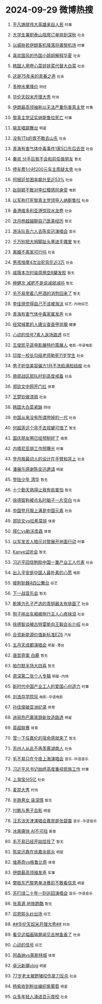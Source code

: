 # 2024-09-29 微博热搜 
1. [平凡铸就伟大英雄来自人民](https://m.weibo.cn/search?containerid=100103type%3D1%26t%3D10%26q%3D%23%E5%B9%B3%E5%87%A1%E9%93%B8%E5%B0%B1%E4%BC%9F%E5%A4%A7%E8%8B%B1%E9%9B%84%E6%9D%A5%E8%87%AA%E4%BA%BA%E6%B0%91%23&stream_entry_id=51&isnewpage=1&extparam=seat%3D1%26filter_type%3Drealtimehot%26stream_entry_id%3D51%26c_type%3D51%26dgr%3D0%26cate%3D10103%26q%3D%2523%25E5%25B9%25B3%25E5%2587%25A1%25E9%2593%25B8%25E5%25B0%25B1%25E4%25BC%259F%25E5%25A4%25A7%25E8%258B%25B1%25E9%259B%2584%25E6%259D%25A5%25E8%2587%25AA%25E4%25BA%25BA%25E6%25B0%2591%2523%26pos%3D0%26display_time%3D1727561468%26pre_seqid%3D17275614681270116240118) `时事` 

2. [大学生兼职泰山陪爬订单排到深秋](https://m.weibo.cn/search?containerid=100103type%3D1%26t%3D10%26q%3D%23%E5%A4%A7%E5%AD%A6%E7%94%9F%E5%85%BC%E8%81%8C%E6%B3%B0%E5%B1%B1%E9%99%AA%E7%88%AC%E8%AE%A2%E5%8D%95%E6%8E%92%E5%88%B0%E6%B7%B1%E7%A7%8B%23&stream_entry_id=31&isnewpage=1&extparam=seat%3D1%26filter_type%3Drealtimehot%26realpos%3D1%26c_type%3D31%26lcate%3D5001%26pos%3D0%26stream_entry_id%3D31%26dgr%3D0%26flag%3D0%26band_rank%3D1%26cate%3D5001%26q%3D%2523%25E5%25A4%25A7%25E5%25AD%25A6%25E7%2594%259F%25E5%2585%25BC%25E8%2581%258C%25E6%25B3%25B0%25E5%25B1%25B1%25E9%2599%25AA%25E7%2588%25AC%25E8%25AE%25A2%25E5%258D%2595%25E6%258E%2592%25E5%2588%25B0%25E6%25B7%25B1%25E7%25A7%258B%2523%26display_time%3D1727561468%26pre_seqid%3D17275614681270116240118) `社会` 

3. [以威胁若伊朗客机降落将袭黎机场](https://m.weibo.cn/search?containerid=100103type%3D1%26t%3D10%26q%3D%23%E4%BB%A5%E5%A8%81%E8%83%81%E8%8B%A5%E4%BC%8A%E6%9C%97%E5%AE%A2%E6%9C%BA%E9%99%8D%E8%90%BD%E5%B0%86%E8%A2%AD%E9%BB%8E%E6%9C%BA%E5%9C%BA%23&stream_entry_id=31&isnewpage=1&extparam=seat%3D1%26filter_type%3Drealtimehot%26realpos%3D2%26c_type%3D31%26lcate%3D5001%26pos%3D1%26stream_entry_id%3D31%26dgr%3D0%26flag%3D0%26band_rank%3D2%26cate%3D5001%26q%3D%2523%25E4%25BB%25A5%25E5%25A8%2581%25E8%2583%2581%25E8%258B%25A5%25E4%25BC%258A%25E6%259C%2597%25E5%25AE%25A2%25E6%259C%25BA%25E9%2599%258D%25E8%2590%25BD%25E5%25B0%2586%25E8%25A2%25AD%25E9%25BB%258E%25E6%259C%25BA%25E5%259C%25BA%2523%26display_time%3D1727561468%26pre_seqid%3D17275614681270116240118) `时事` 

4. [喜欢国风的外国小姐姐解释华夏](https://m.weibo.cn/search?containerid=100103type%3D1%26t%3D10%26q%3D%23%E5%96%9C%E6%AC%A2%E5%9B%BD%E9%A3%8E%E7%9A%84%E5%A4%96%E5%9B%BD%E5%B0%8F%E5%A7%90%E5%A7%90%E8%A7%A3%E9%87%8A%E5%8D%8E%E5%A4%8F%23&stream_entry_id=31&isnewpage=1&extparam=seat%3D1%26filter_type%3Drealtimehot%26realpos%3D3%26c_type%3D31%26lcate%3D5001%26pos%3D2%26stream_entry_id%3D31%26dgr%3D0%26flag%3D32768%26band_rank%3D3%26cate%3D5001%26q%3D%2523%25E5%2596%259C%25E6%25AC%25A2%25E5%259B%25BD%25E9%25A3%258E%25E7%259A%2584%25E5%25A4%2596%25E5%259B%25BD%25E5%25B0%258F%25E5%25A7%2590%25E5%25A7%2590%25E8%25A7%25A3%25E9%2587%258A%25E5%258D%258E%25E5%25A4%258F%2523%26display_time%3D1727561468%26pre_seqid%3D17275614681270116240118) `社会` 

5. [韩国人用卷心菜娃娃菜代替大白菜](https://m.weibo.cn/search?containerid=100103type%3D1%26t%3D10%26q%3D%23%E9%9F%A9%E5%9B%BD%E4%BA%BA%E7%94%A8%E5%8D%B7%E5%BF%83%E8%8F%9C%E5%A8%83%E5%A8%83%E8%8F%9C%E4%BB%A3%E6%9B%BF%E5%A4%A7%E7%99%BD%E8%8F%9C%23&stream_entry_id=31&isnewpage=1&extparam=seat%3D1%26filter_type%3Drealtimehot%26realpos%3D4%26c_type%3D31%26lcate%3D5001%26pos%3D3%26stream_entry_id%3D31%26dgr%3D0%26flag%3D0%26band_rank%3D4%26cate%3D5001%26q%3D%2523%25E9%259F%25A9%25E5%259B%25BD%25E4%25BA%25BA%25E7%2594%25A8%25E5%258D%25B7%25E5%25BF%2583%25E8%258F%259C%25E5%25A8%2583%25E5%25A8%2583%25E8%258F%259C%25E4%25BB%25A3%25E6%259B%25BF%25E5%25A4%25A7%25E7%2599%25BD%25E8%258F%259C%2523%26display_time%3D1727561468%26pre_seqid%3D17275614681270116240118) `社会` 

6. [这是75年来的青春之声](https://m.weibo.cn/search?containerid=100103type%3D1%26t%3D10%26q%3D%23%E8%BF%99%E6%98%AF75%E5%B9%B4%E6%9D%A5%E7%9A%84%E9%9D%92%E6%98%A5%E4%B9%8B%E5%A3%B0%23&stream_entry_id=31&isnewpage=1&extparam=seat%3D1%26filter_type%3Drealtimehot%26realpos%3D5%26c_type%3D31%26lcate%3D5001%26pos%3D4%26stream_entry_id%3D31%26dgr%3D0%26flag%3D0%26band_rank%3D5%26cate%3D5001%26q%3D%2523%25E8%25BF%2599%25E6%2598%25AF75%25E5%25B9%25B4%25E6%259D%25A5%25E7%259A%2584%25E9%259D%2592%25E6%2598%25A5%25E4%25B9%258B%25E5%25A3%25B0%2523%26display_time%3D1727561468%26pre_seqid%3D17275614681270116240118) `社会` 

7. [多种水果降价](https://m.weibo.cn/search?containerid=100103type%3D1%26t%3D10%26q%3D%23%E5%A4%9A%E7%A7%8D%E6%B0%B4%E6%9E%9C%E9%99%8D%E4%BB%B7%23&stream_entry_id=31&isnewpage=1&extparam=seat%3D1%26filter_type%3Drealtimehot%26realpos%3D6%26c_type%3D31%26lcate%3D5001%26pos%3D5%26stream_entry_id%3D31%26dgr%3D0%26flag%3D1%26band_rank%3D6%26cate%3D5001%26q%3D%2523%25E5%25A4%259A%25E7%25A7%258D%25E6%25B0%25B4%25E6%259E%259C%25E9%2599%258D%25E4%25BB%25B7%2523%26display_time%3D1727561468%26pre_seqid%3D17275614681270116240118) `财经` 

8. [华伦天奴米开理大秀](https://m.weibo.cn/search?containerid=100103type%3D1%26t%3D10%26q%3D%23%E5%8D%8E%E4%BC%A6%E5%A4%A9%E5%A5%B4%E7%B1%B3%E5%BC%80%E7%90%86%E5%A4%A7%E7%A7%80%23&stream_entry_id=31&isnewpage=1&extparam=seat%3D1%26filter_type%3Drealtimehot%26topic_ad%3D1%26c_type%3D31%26lcate%3D5001%26pos%3D6%26stream_entry_id%3D31%26adid%3D257971%26dgr%3D0%26is_ad_pos%3D1%26cate%3D5001%26band_rank%3D7%26q%3D%2523%25E5%258D%258E%25E4%25BC%25A6%25E5%25A4%25A9%25E5%25A5%25B4%25E7%25B1%25B3%25E5%25BC%2580%25E7%2590%2586%25E5%25A4%25A7%25E7%25A7%2580%2523%26display_time%3D1727561468%26pre_seqid%3D17275614681270116240118) `时尚` 

9. [伊朗最高领袖称以无法严重伤害真主党](https://m.weibo.cn/search?containerid=100103type%3D1%26t%3D10%26q%3D%23%E4%BC%8A%E6%9C%97%E6%9C%80%E9%AB%98%E9%A2%86%E8%A2%96%E7%A7%B0%E4%BB%A5%E6%97%A0%E6%B3%95%E4%B8%A5%E9%87%8D%E4%BC%A4%E5%AE%B3%E7%9C%9F%E4%B8%BB%E5%85%9A%23&stream_entry_id=31&isnewpage=1&extparam=seat%3D1%26filter_type%3Drealtimehot%26realpos%3D7%26c_type%3D31%26lcate%3D5001%26pos%3D7%26stream_entry_id%3D31%26dgr%3D0%26flag%3D0%26band_rank%3D7%26cate%3D5001%26q%3D%2523%25E4%25BC%258A%25E6%259C%2597%25E6%259C%2580%25E9%25AB%2598%25E9%25A2%2586%25E8%25A2%2596%25E7%25A7%25B0%25E4%25BB%25A5%25E6%2597%25A0%25E6%25B3%2595%25E4%25B8%25A5%25E9%2587%258D%25E4%25BC%25A4%25E5%25AE%25B3%25E7%259C%259F%25E4%25B8%25BB%25E5%2585%259A%2523%26display_time%3D1727561468%26pre_seqid%3D17275614681270116240118) `时事` 

10. [黎真主党证实纳斯鲁拉死亡](https://m.weibo.cn/search?containerid=100103type%3D1%26t%3D10%26q%3D%23%E9%BB%8E%E7%9C%9F%E4%B8%BB%E5%85%9A%E8%AF%81%E5%AE%9E%E7%BA%B3%E6%96%AF%E9%B2%81%E6%8B%89%E6%AD%BB%E4%BA%A1%23&stream_entry_id=31&isnewpage=1&extparam=seat%3D1%26filter_type%3Drealtimehot%26realpos%3D8%26c_type%3D31%26lcate%3D5001%26pos%3D8%26stream_entry_id%3D31%26dgr%3D0%26flag%3D0%26band_rank%3D8%26cate%3D5001%26q%3D%2523%25E9%25BB%258E%25E7%259C%259F%25E4%25B8%25BB%25E5%2585%259A%25E8%25AF%2581%25E5%25AE%259E%25E7%25BA%25B3%25E6%2596%25AF%25E9%25B2%2581%25E6%258B%2589%25E6%25AD%25BB%25E4%25BA%25A1%2523%26display_time%3D1727561468%26pre_seqid%3D17275614681270116240118) `时事` 

11. [喻言唱跳舞台](https://m.weibo.cn/search?containerid=100103type%3D1%26t%3D10%26q%3D%23%E5%96%BB%E8%A8%80%E5%94%B1%E8%B7%B3%E8%88%9E%E5%8F%B0%23&stream_entry_id=31&isnewpage=1&extparam=seat%3D1%26filter_type%3Drealtimehot%26realpos%3D9%26c_type%3D31%26lcate%3D5001%26pos%3D9%26stream_entry_id%3D31%26dgr%3D0%26flag%3D0%26band_rank%3D9%26cate%3D5001%26q%3D%2523%25E5%2596%25BB%25E8%25A8%2580%25E5%2594%25B1%25E8%25B7%25B3%25E8%2588%259E%25E5%258F%25B0%2523%26display_time%3D1727561468%26pre_seqid%3D17275614681270116240118) `明星` 

12. [没有1Tb的胃不敢去山东](https://m.weibo.cn/search?containerid=100103type%3D1%26t%3D10%26q%3D%23%E6%B2%A1%E6%9C%891Tb%E7%9A%84%E8%83%83%E4%B8%8D%E6%95%A2%E5%8E%BB%E5%B1%B1%E4%B8%9C%23&stream_entry_id=31&isnewpage=1&extparam=seat%3D1%26filter_type%3Drealtimehot%26realpos%3D10%26c_type%3D31%26lcate%3D5001%26pos%3D10%26stream_entry_id%3D31%26dgr%3D0%26flag%3D1%26band_rank%3D10%26cate%3D5001%26q%3D%2523%25E6%25B2%25A1%25E6%259C%25891Tb%25E7%259A%2584%25E8%2583%2583%25E4%25B8%258D%25E6%2595%25A2%25E5%258E%25BB%25E5%25B1%25B1%25E4%25B8%259C%2523%26display_time%3D1727561468%26pre_seqid%3D17275614681270116240118) `社会` 

13. [青海有害气体中毒事件1家5口先后去世](https://m.weibo.cn/search?containerid=100103type%3D1%26t%3D10%26q%3D%23%E9%9D%92%E6%B5%B7%E6%9C%89%E5%AE%B3%E6%B0%94%E4%BD%93%E4%B8%AD%E6%AF%92%E4%BA%8B%E4%BB%B61%E5%AE%B65%E5%8F%A3%E5%85%88%E5%90%8E%E5%8E%BB%E4%B8%96%23&stream_entry_id=31&isnewpage=1&extparam=seat%3D1%26filter_type%3Drealtimehot%26realpos%3D11%26c_type%3D31%26lcate%3D5001%26pos%3D11%26stream_entry_id%3D31%26dgr%3D0%26flag%3D2%26band_rank%3D11%26cate%3D5001%26q%3D%2523%25E9%259D%2592%25E6%25B5%25B7%25E6%259C%2589%25E5%25AE%25B3%25E6%25B0%2594%25E4%25BD%2593%25E4%25B8%25AD%25E6%25AF%2592%25E4%25BA%258B%25E4%25BB%25B61%25E5%25AE%25B65%25E5%258F%25A3%25E5%2585%2588%25E5%2590%258E%25E5%258E%25BB%25E4%25B8%2596%2523%26display_time%3D1727561468%26pre_seqid%3D17275614681270116240118) `社会` 

14. [秦岚 分手后我不会和前任做朋友](https://m.weibo.cn/search?containerid=100103type%3D1%26t%3D10%26q%3D%E7%A7%A6%E5%B2%9A+%E5%88%86%E6%89%8B%E5%90%8E%E6%88%91%E4%B8%8D%E4%BC%9A%E5%92%8C%E5%89%8D%E4%BB%BB%E5%81%9A%E6%9C%8B%E5%8F%8B&stream_entry_id=31&isnewpage=1&extparam=seat%3D1%26filter_type%3Drealtimehot%26realpos%3D12%26c_type%3D31%26lcate%3D5001%26pos%3D12%26stream_entry_id%3D31%26dgr%3D0%26flag%3D2%26band_rank%3D12%26cate%3D5001%26q%3D%25E7%25A7%25A6%25E5%25B2%259A%2520%25E5%2588%2586%25E6%2589%258B%25E5%2590%258E%25E6%2588%2591%25E4%25B8%258D%25E4%25BC%259A%25E5%2592%258C%25E5%2589%258D%25E4%25BB%25BB%25E5%2581%259A%25E6%259C%258B%25E5%258F%258B%26display_time%3D1727561468%26pre_seqid%3D17275614681270116240118) `暂无` 

15. [停车费1小时200元车主质疑太贵](https://m.weibo.cn/search?containerid=100103type%3D1%26t%3D10%26q%3D%23%E5%81%9C%E8%BD%A6%E8%B4%B91%E5%B0%8F%E6%97%B6200%E5%85%83%E8%BD%A6%E4%B8%BB%E8%B4%A8%E7%96%91%E5%A4%AA%E8%B4%B5%23&stream_entry_id=31&isnewpage=1&extparam=seat%3D1%26filter_type%3Drealtimehot%26realpos%3D13%26c_type%3D31%26lcate%3D5001%26pos%3D13%26stream_entry_id%3D31%26dgr%3D0%26flag%3D0%26band_rank%3D13%26cate%3D5001%26q%3D%2523%25E5%2581%259C%25E8%25BD%25A6%25E8%25B4%25B91%25E5%25B0%258F%25E6%2597%25B6200%25E5%2585%2583%25E8%25BD%25A6%25E4%25B8%25BB%25E8%25B4%25A8%25E7%2596%2591%25E5%25A4%25AA%25E8%25B4%25B5%2523%26display_time%3D1727561468%26pre_seqid%3D17275614681270116240118) `社会` 

16. [阿根廷贫困率飙升至近53%](https://m.weibo.cn/search?containerid=100103type%3D1%26t%3D10%26q%3D%23%E9%98%BF%E6%A0%B9%E5%BB%B7%E8%B4%AB%E5%9B%B0%E7%8E%87%E9%A3%99%E5%8D%87%E8%87%B3%E8%BF%9153%25%23&stream_entry_id=31&isnewpage=1&extparam=seat%3D1%26filter_type%3Drealtimehot%26realpos%3D14%26c_type%3D31%26lcate%3D5001%26pos%3D14%26stream_entry_id%3D31%26dgr%3D0%26flag%3D0%26band_rank%3D14%26cate%3D5001%26q%3D%2523%25E9%2598%25BF%25E6%25A0%25B9%25E5%25BB%25B7%25E8%25B4%25AB%25E5%259B%25B0%25E7%258E%2587%25E9%25A3%2599%25E5%258D%2587%25E8%2587%25B3%25E8%25BF%259153%2525%2523%26display_time%3D1727561468%26pre_seqid%3D17275614681270116240118) `社会` 

17. [赵丽颖不敢对李红樱感同身受](https://m.weibo.cn/search?containerid=100103type%3D1%26t%3D10%26q%3D%23%E8%B5%B5%E4%B8%BD%E9%A2%96%E4%B8%8D%E6%95%A2%E5%AF%B9%E6%9D%8E%E7%BA%A2%E6%A8%B1%E6%84%9F%E5%90%8C%E8%BA%AB%E5%8F%97%23&stream_entry_id=31&isnewpage=1&extparam=seat%3D1%26filter_type%3Drealtimehot%26realpos%3D15%26c_type%3D31%26lcate%3D5001%26pos%3D15%26stream_entry_id%3D31%26dgr%3D0%26flag%3D2%26band_rank%3D15%26cate%3D5001%26q%3D%2523%25E8%25B5%25B5%25E4%25B8%25BD%25E9%25A2%2596%25E4%25B8%258D%25E6%2595%25A2%25E5%25AF%25B9%25E6%259D%258E%25E7%25BA%25A2%25E6%25A8%25B1%25E6%2584%259F%25E5%2590%258C%25E8%25BA%25AB%25E5%258F%2597%2523%26display_time%3D1727561468%26pre_seqid%3D17275614681270116240118) `电影` 

18. [以军称打死黎真主党领导人纳斯鲁拉](https://m.weibo.cn/search?containerid=100103type%3D1%26t%3D10%26q%3D%23%E4%BB%A5%E5%86%9B%E7%A7%B0%E6%89%93%E6%AD%BB%E9%BB%8E%E7%9C%9F%E4%B8%BB%E5%85%9A%E9%A2%86%E5%AF%BC%E4%BA%BA%E7%BA%B3%E6%96%AF%E9%B2%81%E6%8B%89%23&stream_entry_id=31&isnewpage=1&extparam=seat%3D1%26filter_type%3Drealtimehot%26realpos%3D16%26c_type%3D31%26lcate%3D5001%26pos%3D16%26stream_entry_id%3D31%26dgr%3D0%26flag%3D0%26band_rank%3D16%26cate%3D5001%26q%3D%2523%25E4%25BB%25A5%25E5%2586%259B%25E7%25A7%25B0%25E6%2589%2593%25E6%25AD%25BB%25E9%25BB%258E%25E7%259C%259F%25E4%25B8%25BB%25E5%2585%259A%25E9%25A2%2586%25E5%25AF%25BC%25E4%25BA%25BA%25E7%25BA%25B3%25E6%2596%25AF%25E9%25B2%2581%25E6%258B%2589%2523%26display_time%3D1727561468%26pre_seqid%3D17275614681270116240118) `社会` 

19. [香港维多利亚港惊现水龙卷](https://m.weibo.cn/search?containerid=100103type%3D1%26t%3D10%26q%3D%23%E9%A6%99%E6%B8%AF%E7%BB%B4%E5%A4%9A%E5%88%A9%E4%BA%9A%E6%B8%AF%E6%83%8A%E7%8E%B0%E6%B0%B4%E9%BE%99%E5%8D%B7%23&stream_entry_id=31&isnewpage=1&extparam=seat%3D1%26filter_type%3Drealtimehot%26realpos%3D17%26c_type%3D31%26lcate%3D5001%26pos%3D17%26stream_entry_id%3D31%26dgr%3D0%26flag%3D0%26band_rank%3D17%26cate%3D5001%26q%3D%2523%25E9%25A6%2599%25E6%25B8%25AF%25E7%25BB%25B4%25E5%25A4%259A%25E5%2588%25A9%25E4%25BA%259A%25E6%25B8%25AF%25E6%2583%258A%25E7%258E%25B0%25E6%25B0%25B4%25E9%25BE%2599%25E5%258D%25B7%2523%26display_time%3D1727561468%26pre_seqid%3D17275614681270116240118) `社会` 

20. [沈月杨超越聊自己医美经历](https://m.weibo.cn/search?containerid=100103type%3D1%26t%3D10%26q%3D%E6%B2%88%E6%9C%88%E6%9D%A8%E8%B6%85%E8%B6%8A%E8%81%8A%E8%87%AA%E5%B7%B1%E5%8C%BB%E7%BE%8E%E7%BB%8F%E5%8E%86&stream_entry_id=31&isnewpage=1&extparam=seat%3D1%26filter_type%3Drealtimehot%26realpos%3D18%26c_type%3D31%26lcate%3D5001%26pos%3D18%26stream_entry_id%3D31%26dgr%3D0%26flag%3D0%26band_rank%3D18%26cate%3D5001%26q%3D%25E6%25B2%2588%25E6%259C%2588%25E6%259D%25A8%25E8%25B6%2585%25E8%25B6%258A%25E8%2581%258A%25E8%2587%25AA%25E5%25B7%25B1%25E5%258C%25BB%25E7%25BE%258E%25E7%25BB%258F%25E5%258E%2586%26display_time%3D1727561468%26pre_seqid%3D17275614681270116240118) `暂无` 

21. [游泳队告六人去陈奕迅演唱会](https://m.weibo.cn/search?containerid=100103type%3D1%26t%3D10%26q%3D%23%E6%B8%B8%E6%B3%B3%E9%98%9F%E5%91%8A%E5%85%AD%E4%BA%BA%E5%8E%BB%E9%99%88%E5%A5%95%E8%BF%85%E6%BC%94%E5%94%B1%E4%BC%9A%23&stream_entry_id=31&isnewpage=1&extparam=seat%3D1%26filter_type%3Drealtimehot%26realpos%3D19%26c_type%3D31%26lcate%3D5001%26pos%3D19%26stream_entry_id%3D31%26dgr%3D0%26flag%3D0%26band_rank%3D19%26cate%3D5001%26q%3D%2523%25E6%25B8%25B8%25E6%25B3%25B3%25E9%2598%259F%25E5%2591%258A%25E5%2585%25AD%25E4%25BA%25BA%25E5%258E%25BB%25E9%2599%2588%25E5%25A5%2595%25E8%25BF%2585%25E6%25BC%2594%25E5%2594%25B1%25E4%25BC%259A%2523%26display_time%3D1727561468%26pre_seqid%3D17275614681270116240118) `音乐` 

22. [千万别把大拇脚趾头塞进手镯里](https://m.weibo.cn/search?containerid=100103type%3D1%26t%3D10%26q%3D%E5%8D%83%E4%B8%87%E5%88%AB%E6%8A%8A%E5%A4%A7%E6%8B%87%E8%84%9A%E8%B6%BE%E5%A4%B4%E5%A1%9E%E8%BF%9B%E6%89%8B%E9%95%AF%E9%87%8C&stream_entry_id=31&isnewpage=1&extparam=seat%3D1%26filter_type%3Drealtimehot%26realpos%3D20%26c_type%3D31%26lcate%3D5001%26pos%3D20%26stream_entry_id%3D31%26dgr%3D0%26flag%3D2%26band_rank%3D20%26cate%3D5001%26q%3D%25E5%258D%2583%25E4%25B8%2587%25E5%2588%25AB%25E6%258A%258A%25E5%25A4%25A7%25E6%258B%2587%25E8%2584%259A%25E8%25B6%25BE%25E5%25A4%25B4%25E5%25A1%259E%25E8%25BF%259B%25E6%2589%258B%25E9%2595%25AF%25E9%2587%258C%26display_time%3D1727561468%26pre_seqid%3D17275614681270116240118) `暂无` 

23. [离婚不离家可行吗](https://m.weibo.cn/search?containerid=100103type%3D1%26t%3D10%26q%3D%23%E7%A6%BB%E5%A9%9A%E4%B8%8D%E7%A6%BB%E5%AE%B6%E5%8F%AF%E8%A1%8C%E5%90%97%23&stream_entry_id=31&isnewpage=1&extparam=seat%3D1%26filter_type%3Drealtimehot%26realpos%3D21%26c_type%3D31%26lcate%3D5001%26pos%3D21%26stream_entry_id%3D31%26dgr%3D0%26flag%3D0%26band_rank%3D21%26cate%3D5001%26q%3D%2523%25E7%25A6%25BB%25E5%25A9%259A%25E4%25B8%258D%25E7%25A6%25BB%25E5%25AE%25B6%25E5%258F%25AF%25E8%25A1%258C%25E5%2590%2597%2523%26display_time%3D1727561468%26pre_seqid%3D17275614681270116240118) `社会` 

24. [男孩按摩4次治驼背花近3万](https://m.weibo.cn/search?containerid=100103type%3D1%26t%3D10%26q%3D%23%E7%94%B7%E5%AD%A9%E6%8C%89%E6%91%A94%E6%AC%A1%E6%B2%BB%E9%A9%BC%E8%83%8C%E8%8A%B1%E8%BF%913%E4%B8%87%23&stream_entry_id=31&isnewpage=1&extparam=seat%3D1%26filter_type%3Drealtimehot%26realpos%3D22%26c_type%3D31%26lcate%3D5001%26pos%3D22%26stream_entry_id%3D31%26dgr%3D0%26flag%3D0%26band_rank%3D22%26cate%3D5001%26q%3D%2523%25E7%2594%25B7%25E5%25AD%25A9%25E6%258C%2589%25E6%2591%25A94%25E6%25AC%25A1%25E6%25B2%25BB%25E9%25A9%25BC%25E8%2583%258C%25E8%258A%25B1%25E8%25BF%25913%25E4%25B8%2587%2523%26display_time%3D1727561468%26pre_seqid%3D17275614681270116240118) `社会` 

25. [戚薇本次时装周用空8罐发胶](https://m.weibo.cn/search?containerid=100103type%3D1%26t%3D10%26q%3D%E6%88%9A%E8%96%87%E6%9C%AC%E6%AC%A1%E6%97%B6%E8%A3%85%E5%91%A8%E7%94%A8%E7%A9%BA8%E7%BD%90%E5%8F%91%E8%83%B6&stream_entry_id=31&isnewpage=1&extparam=seat%3D1%26filter_type%3Drealtimehot%26realpos%3D23%26c_type%3D31%26lcate%3D5001%26pos%3D23%26stream_entry_id%3D31%26dgr%3D0%26flag%3D0%26band_rank%3D23%26cate%3D5001%26q%3D%25E6%2588%259A%25E8%2596%2587%25E6%259C%25AC%25E6%25AC%25A1%25E6%2597%25B6%25E8%25A3%2585%25E5%2591%25A8%25E7%2594%25A8%25E7%25A9%25BA8%25E7%25BD%2590%25E5%258F%2591%25E8%2583%25B6%26display_time%3D1727561468%26pre_seqid%3D17275614681270116240118) `暂无` 

26. [檀健次 减肥不是说减就减吗](https://m.weibo.cn/search?containerid=100103type%3D1%26t%3D10%26q%3D%E6%AA%80%E5%81%A5%E6%AC%A1+%E5%87%8F%E8%82%A5%E4%B8%8D%E6%98%AF%E8%AF%B4%E5%87%8F%E5%B0%B1%E5%87%8F%E5%90%97&stream_entry_id=31&isnewpage=1&extparam=seat%3D1%26filter_type%3Drealtimehot%26realpos%3D24%26c_type%3D31%26lcate%3D5001%26pos%3D24%26stream_entry_id%3D31%26dgr%3D0%26flag%3D0%26band_rank%3D24%26cate%3D5001%26q%3D%25E6%25AA%2580%25E5%2581%25A5%25E6%25AC%25A1%2520%25E5%2587%258F%25E8%2582%25A5%25E4%25B8%258D%25E6%2598%25AF%25E8%25AF%25B4%25E5%2587%258F%25E5%25B0%25B1%25E5%2587%258F%25E5%2590%2597%26display_time%3D1727561468%26pre_seqid%3D17275614681270116240118) `暂无` 

27. [毛不易带着八杯酒的消愁回来了](https://m.weibo.cn/search?containerid=100103type%3D1%26t%3D10%26q%3D%E6%AF%9B%E4%B8%8D%E6%98%93%E5%B8%A6%E7%9D%80%E5%85%AB%E6%9D%AF%E9%85%92%E7%9A%84%E6%B6%88%E6%84%81%E5%9B%9E%E6%9D%A5%E4%BA%86&stream_entry_id=31&isnewpage=1&extparam=seat%3D1%26filter_type%3Drealtimehot%26realpos%3D25%26c_type%3D31%26lcate%3D5001%26pos%3D25%26stream_entry_id%3D31%26dgr%3D0%26flag%3D0%26band_rank%3D25%26cate%3D5001%26q%3D%25E6%25AF%259B%25E4%25B8%258D%25E6%2598%2593%25E5%25B8%25A6%25E7%259D%2580%25E5%2585%25AB%25E6%259D%25AF%25E9%2585%2592%25E7%259A%2584%25E6%25B6%2588%25E6%2584%2581%25E5%259B%259E%25E6%259D%25A5%25E4%25BA%2586%26display_time%3D1727561468%26pre_seqid%3D17275614681270116240118) `暂无` 

28. [李佳琦觉得自己不该被淘汰](https://m.weibo.cn/search?containerid=100103type%3D1%26t%3D10%26q%3D%23%E6%9D%8E%E4%BD%B3%E7%90%A6%E8%A7%89%E5%BE%97%E8%87%AA%E5%B7%B1%E4%B8%8D%E8%AF%A5%E8%A2%AB%E6%B7%98%E6%B1%B0%23&stream_entry_id=31&isnewpage=1&extparam=seat%3D1%26filter_type%3Drealtimehot%26realpos%3D26%26c_type%3D31%26lcate%3D5001%26pos%3D26%26stream_entry_id%3D31%26dgr%3D0%26flag%3D0%26band_rank%3D26%26cate%3D5001%26q%3D%2523%25E6%259D%258E%25E4%25BD%25B3%25E7%2590%25A6%25E8%25A7%2589%25E5%25BE%2597%25E8%2587%25AA%25E5%25B7%25B1%25E4%25B8%258D%25E8%25AF%25A5%25E8%25A2%25AB%25E6%25B7%2598%25E6%25B1%25B0%2523%26display_time%3D1727561468%26pre_seqid%3D17275614681270116240118) `综艺-内地综艺` 

29. [青海有害气体中毒家属发声](https://m.weibo.cn/search?containerid=100103type%3D1%26t%3D10%26q%3D%23%E9%9D%92%E6%B5%B7%E6%9C%89%E5%AE%B3%E6%B0%94%E4%BD%93%E4%B8%AD%E6%AF%92%E5%AE%B6%E5%B1%9E%E5%8F%91%E5%A3%B0%23&stream_entry_id=31&isnewpage=1&extparam=seat%3D1%26filter_type%3Drealtimehot%26realpos%3D27%26c_type%3D31%26lcate%3D5001%26pos%3D27%26stream_entry_id%3D31%26dgr%3D0%26flag%3D0%26band_rank%3D27%26cate%3D5001%26q%3D%2523%25E9%259D%2592%25E6%25B5%25B7%25E6%259C%2589%25E5%25AE%25B3%25E6%25B0%2594%25E4%25BD%2593%25E4%25B8%25AD%25E6%25AF%2592%25E5%25AE%25B6%25E5%25B1%259E%25E5%258F%2591%25E5%25A3%25B0%2523%26display_time%3D1727561468%26pre_seqid%3D17275614681270116240118) `社会` 

30. [经常喊累的人建议查查甲状腺](https://m.weibo.cn/search?containerid=100103type%3D1%26t%3D10%26q%3D%23%E7%BB%8F%E5%B8%B8%E5%96%8A%E7%B4%AF%E7%9A%84%E4%BA%BA%E5%BB%BA%E8%AE%AE%E6%9F%A5%E6%9F%A5%E7%94%B2%E7%8A%B6%E8%85%BA%23&stream_entry_id=31&isnewpage=1&extparam=seat%3D1%26filter_type%3Drealtimehot%26realpos%3D28%26c_type%3D31%26lcate%3D5001%26pos%3D28%26stream_entry_id%3D31%26dgr%3D0%26flag%3D0%26band_rank%3D28%26cate%3D5001%26q%3D%2523%25E7%25BB%258F%25E5%25B8%25B8%25E5%2596%258A%25E7%25B4%25AF%25E7%259A%2584%25E4%25BA%25BA%25E5%25BB%25BA%25E8%25AE%25AE%25E6%259F%25A5%25E6%259F%25A5%25E7%2594%25B2%25E7%258A%25B6%25E8%2585%25BA%2523%26display_time%3D1727561468%26pre_seqid%3D17275614681270116240118) `健康` 

31. [心动的信号7素人返场路透](https://m.weibo.cn/search?containerid=100103type%3D1%26t%3D10%26q%3D%23%E5%BF%83%E5%8A%A8%E7%9A%84%E4%BF%A1%E5%8F%B77%E7%B4%A0%E4%BA%BA%E8%BF%94%E5%9C%BA%E8%B7%AF%E9%80%8F%23&stream_entry_id=31&isnewpage=1&extparam=seat%3D1%26filter_type%3Drealtimehot%26realpos%3D29%26c_type%3D31%26lcate%3D5001%26pos%3D29%26stream_entry_id%3D31%26dgr%3D0%26flag%3D0%26band_rank%3D29%26cate%3D5001%26q%3D%2523%25E5%25BF%2583%25E5%258A%25A8%25E7%259A%2584%25E4%25BF%25A1%25E5%258F%25B77%25E7%25B4%25A0%25E4%25BA%25BA%25E8%25BF%2594%25E5%259C%25BA%25E8%25B7%25AF%25E9%2580%258F%2523%26display_time%3D1727561468%26pre_seqid%3D17275614681270116240118) `综艺` 

32. [王俊凯平遥电影展特约策展人](https://m.weibo.cn/search?containerid=100103type%3D1%26t%3D10%26q%3D%23%E7%8E%8B%E4%BF%8A%E5%87%AF%E5%B9%B3%E9%81%A5%E7%94%B5%E5%BD%B1%E5%B1%95%E7%89%B9%E7%BA%A6%E7%AD%96%E5%B1%95%E4%BA%BA%23&stream_entry_id=31&isnewpage=1&extparam=seat%3D1%26filter_type%3Drealtimehot%26realpos%3D30%26c_type%3D31%26lcate%3D5001%26pos%3D30%26stream_entry_id%3D31%26dgr%3D0%26flag%3D0%26band_rank%3D30%26cate%3D5001%26q%3D%2523%25E7%258E%258B%25E4%25BF%258A%25E5%2587%25AF%25E5%25B9%25B3%25E9%2581%25A5%25E7%2594%25B5%25E5%25BD%25B1%25E5%25B1%2595%25E7%2589%25B9%25E7%25BA%25A6%25E7%25AD%2596%25E5%25B1%2595%25E4%25BA%25BA%2523%26display_time%3D1727561468%26pre_seqid%3D17275614681270116240118) `电影-华语电影` 

33. [印度一校长勾结老师勒死11岁学生](https://m.weibo.cn/search?containerid=100103type%3D1%26t%3D10%26q%3D%23%E5%8D%B0%E5%BA%A6%E4%B8%80%E6%A0%A1%E9%95%BF%E5%8B%BE%E7%BB%93%E8%80%81%E5%B8%88%E5%8B%92%E6%AD%BB11%E5%B2%81%E5%AD%A6%E7%94%9F%23&stream_entry_id=31&isnewpage=1&extparam=seat%3D1%26filter_type%3Drealtimehot%26realpos%3D31%26c_type%3D31%26lcate%3D5001%26pos%3D31%26stream_entry_id%3D31%26dgr%3D0%26flag%3D0%26band_rank%3D31%26cate%3D5001%26q%3D%2523%25E5%258D%25B0%25E5%25BA%25A6%25E4%25B8%2580%25E6%25A0%25A1%25E9%2595%25BF%25E5%258B%25BE%25E7%25BB%2593%25E8%2580%2581%25E5%25B8%2588%25E5%258B%2592%25E6%25AD%25BB11%25E5%25B2%2581%25E5%25AD%25A6%25E7%2594%259F%2523%26display_time%3D1727561468%26pre_seqid%3D17275614681270116240118) `社会` 

34. [男子听信美容偏方1月不洗脸满脸结痂](https://m.weibo.cn/search?containerid=100103type%3D1%26t%3D10%26q%3D%23%E7%94%B7%E5%AD%90%E5%90%AC%E4%BF%A1%E7%BE%8E%E5%AE%B9%E5%81%8F%E6%96%B91%E6%9C%88%E4%B8%8D%E6%B4%97%E8%84%B8%E6%BB%A1%E8%84%B8%E7%BB%93%E7%97%82%23&stream_entry_id=31&isnewpage=1&extparam=seat%3D1%26filter_type%3Drealtimehot%26realpos%3D32%26c_type%3D31%26lcate%3D5001%26pos%3D32%26stream_entry_id%3D31%26dgr%3D0%26flag%3D0%26band_rank%3D32%26cate%3D5001%26q%3D%2523%25E7%2594%25B7%25E5%25AD%2590%25E5%2590%25AC%25E4%25BF%25A1%25E7%25BE%258E%25E5%25AE%25B9%25E5%2581%258F%25E6%2596%25B91%25E6%259C%2588%25E4%25B8%258D%25E6%25B4%2597%25E8%2584%25B8%25E6%25BB%25A1%25E8%2584%25B8%25E7%25BB%2593%25E7%2597%2582%2523%26display_time%3D1727561468%26pre_seqid%3D17275614681270116240118) `社会` 

35. [南部战区部队时刻高度戒备](https://m.weibo.cn/search?containerid=100103type%3D1%26t%3D10%26q%3D%23%E5%8D%97%E9%83%A8%E6%88%98%E5%8C%BA%E9%83%A8%E9%98%9F%E6%97%B6%E5%88%BB%E9%AB%98%E5%BA%A6%E6%88%92%E5%A4%87%23&stream_entry_id=31&isnewpage=1&extparam=seat%3D1%26filter_type%3Drealtimehot%26realpos%3D33%26c_type%3D31%26lcate%3D5001%26pos%3D33%26stream_entry_id%3D31%26dgr%3D0%26flag%3D0%26band_rank%3D33%26cate%3D5001%26q%3D%2523%25E5%258D%2597%25E9%2583%25A8%25E6%2588%2598%25E5%258C%25BA%25E9%2583%25A8%25E9%2598%259F%25E6%2597%25B6%25E5%2588%25BB%25E9%25AB%2598%25E5%25BA%25A6%25E6%2588%2592%25E5%25A4%2587%2523%26display_time%3D1727561468%26pre_seqid%3D17275614681270116240118) `社会` 

36. [郑钦文中网开门红](https://m.weibo.cn/search?containerid=100103type%3D1%26t%3D10%26q%3D%23%E9%83%91%E9%92%A6%E6%96%87%E4%B8%AD%E7%BD%91%E5%BC%80%E9%97%A8%E7%BA%A2%23&stream_entry_id=31&isnewpage=1&extparam=seat%3D1%26filter_type%3Drealtimehot%26realpos%3D34%26c_type%3D31%26lcate%3D5001%26pos%3D34%26stream_entry_id%3D31%26dgr%3D0%26flag%3D0%26band_rank%3D34%26cate%3D5001%26q%3D%2523%25E9%2583%2591%25E9%2592%25A6%25E6%2596%2587%25E4%25B8%25AD%25E7%25BD%2591%25E5%25BC%2580%25E9%2597%25A8%25E7%25BA%25A2%2523%26display_time%3D1727561468%26pre_seqid%3D17275614681270116240118) `体育` 

37. [王楚钦做漆扇](https://m.weibo.cn/search?containerid=100103type%3D1%26t%3D10%26q%3D%23%E7%8E%8B%E6%A5%9A%E9%92%A6%E5%81%9A%E6%BC%86%E6%89%87%23&stream_entry_id=31&isnewpage=1&extparam=seat%3D1%26filter_type%3Drealtimehot%26realpos%3D35%26c_type%3D31%26lcate%3D5001%26pos%3D35%26stream_entry_id%3D31%26dgr%3D0%26flag%3D0%26band_rank%3D35%26cate%3D5001%26q%3D%2523%25E7%258E%258B%25E6%25A5%259A%25E9%2592%25A6%25E5%2581%259A%25E6%25BC%2586%25E6%2589%2587%2523%26display_time%3D1727561468%26pre_seqid%3D17275614681270116240118) `社会` 

38. [韩国大白菜紧缺](https://m.weibo.cn/search?containerid=100103type%3D1%26t%3D10%26q%3D%23%E9%9F%A9%E5%9B%BD%E5%A4%A7%E7%99%BD%E8%8F%9C%E7%B4%A7%E7%BC%BA%23&stream_entry_id=31&isnewpage=1&extparam=seat%3D1%26filter_type%3Drealtimehot%26realpos%3D36%26c_type%3D31%26lcate%3D5001%26pos%3D36%26stream_entry_id%3D31%26dgr%3D0%26flag%3D0%26band_rank%3D36%26cate%3D5001%26q%3D%2523%25E9%259F%25A9%25E5%259B%25BD%25E5%25A4%25A7%25E7%2599%25BD%25E8%258F%259C%25E7%25B4%25A7%25E7%25BC%25BA%2523%26display_time%3D1727561468%26pre_seqid%3D17275614681270116240118) `财经` 

39. [中国从来没有所谓垮掉的一代](https://m.weibo.cn/search?containerid=100103type%3D1%26t%3D10%26q%3D%23%E4%B8%AD%E5%9B%BD%E4%BB%8E%E6%9D%A5%E6%B2%A1%E6%9C%89%E6%89%80%E8%B0%93%E5%9E%AE%E6%8E%89%E7%9A%84%E4%B8%80%E4%BB%A3%23&stream_entry_id=31&isnewpage=1&extparam=seat%3D1%26filter_type%3Drealtimehot%26realpos%3D37%26c_type%3D31%26lcate%3D5001%26pos%3D37%26stream_entry_id%3D31%26dgr%3D0%26flag%3D0%26band_rank%3D37%26cate%3D5001%26q%3D%2523%25E4%25B8%25AD%25E5%259B%25BD%25E4%25BB%258E%25E6%259D%25A5%25E6%25B2%25A1%25E6%259C%2589%25E6%2589%2580%25E8%25B0%2593%25E5%259E%25AE%25E6%258E%2589%25E7%259A%2584%25E4%25B8%2580%25E4%25BB%25A3%2523%26display_time%3D1727561468%26pre_seqid%3D17275614681270116240118) `社会` 

40. [何超莲这个背不去拔罐可惜了](https://m.weibo.cn/search?containerid=100103type%3D1%26t%3D10%26q%3D%E4%BD%95%E8%B6%85%E8%8E%B2%E8%BF%99%E4%B8%AA%E8%83%8C%E4%B8%8D%E5%8E%BB%E6%8B%94%E7%BD%90%E5%8F%AF%E6%83%9C%E4%BA%86&stream_entry_id=31&isnewpage=1&extparam=seat%3D1%26filter_type%3Drealtimehot%26realpos%3D38%26c_type%3D31%26lcate%3D5001%26pos%3D38%26stream_entry_id%3D31%26dgr%3D0%26flag%3D0%26band_rank%3D38%26cate%3D5001%26q%3D%25E4%25BD%2595%25E8%25B6%2585%25E8%258E%25B2%25E8%25BF%2599%25E4%25B8%25AA%25E8%2583%258C%25E4%25B8%258D%25E5%258E%25BB%25E6%258B%2594%25E7%25BD%2590%25E5%258F%25AF%25E6%2583%259C%25E4%25BA%2586%26display_time%3D1727561468%26pre_seqid%3D17275614681270116240118) `暂无` 

41. [国庆朋友圈已经预制好了](https://m.weibo.cn/search?containerid=100103type%3D1%26t%3D10%26q%3D%E5%9B%BD%E5%BA%86%E6%9C%8B%E5%8F%8B%E5%9C%88%E5%B7%B2%E7%BB%8F%E9%A2%84%E5%88%B6%E5%A5%BD%E4%BA%86&stream_entry_id=31&isnewpage=1&extparam=seat%3D1%26filter_type%3Drealtimehot%26realpos%3D39%26c_type%3D31%26lcate%3D5001%26pos%3D39%26stream_entry_id%3D31%26dgr%3D0%26flag%3D0%26band_rank%3D39%26cate%3D5001%26q%3D%25E5%259B%25BD%25E5%25BA%2586%25E6%259C%258B%25E5%258F%258B%25E5%259C%2588%25E5%25B7%25B2%25E7%25BB%258F%25E9%25A2%2584%25E5%2588%25B6%25E5%25A5%25BD%25E4%25BA%2586%26display_time%3D1727561468%26pre_seqid%3D17275614681270116240118) `搞笑` 

42. [内塔尼亚胡工作照曝光](https://m.weibo.cn/search?containerid=100103type%3D1%26t%3D10%26q%3D%23%E5%86%85%E5%A1%94%E5%B0%BC%E4%BA%9A%E8%83%A1%E5%B7%A5%E4%BD%9C%E7%85%A7%E6%9B%9D%E5%85%89%23&stream_entry_id=31&isnewpage=1&extparam=seat%3D1%26filter_type%3Drealtimehot%26realpos%3D40%26c_type%3D31%26lcate%3D5001%26pos%3D40%26stream_entry_id%3D31%26dgr%3D0%26flag%3D0%26band_rank%3D40%26cate%3D5001%26q%3D%2523%25E5%2586%2585%25E5%25A1%2594%25E5%25B0%25BC%25E4%25BA%259A%25E8%2583%25A1%25E5%25B7%25A5%25E4%25BD%259C%25E7%2585%25A7%25E6%259B%259D%25E5%2585%2589%2523%26display_time%3D1727561468%26pre_seqid%3D17275614681270116240118) `时事` 

43. [登月服最动人的设计在手臂和背上](https://m.weibo.cn/search?containerid=100103type%3D1%26t%3D10%26q%3D%23%E7%99%BB%E6%9C%88%E6%9C%8D%E6%9C%80%E5%8A%A8%E4%BA%BA%E7%9A%84%E8%AE%BE%E8%AE%A1%E5%9C%A8%E6%89%8B%E8%87%82%E5%92%8C%E8%83%8C%E4%B8%8A%23&stream_entry_id=31&isnewpage=1&extparam=seat%3D1%26filter_type%3Drealtimehot%26realpos%3D41%26c_type%3D31%26lcate%3D5001%26pos%3D41%26stream_entry_id%3D31%26dgr%3D0%26flag%3D32768%26band_rank%3D41%26cate%3D5001%26q%3D%2523%25E7%2599%25BB%25E6%259C%2588%25E6%259C%258D%25E6%259C%2580%25E5%258A%25A8%25E4%25BA%25BA%25E7%259A%2584%25E8%25AE%25BE%25E8%25AE%25A1%25E5%259C%25A8%25E6%2589%258B%25E8%2587%2582%25E5%2592%258C%25E8%2583%258C%25E4%25B8%258A%2523%26display_time%3D1727561468%26pre_seqid%3D17275614681270116240118) `社会` 

44. [潘展乐感谢陈奕迅邀请](https://m.weibo.cn/search?containerid=100103type%3D1%26t%3D10%26q%3D%23%E6%BD%98%E5%B1%95%E4%B9%90%E6%84%9F%E8%B0%A2%E9%99%88%E5%A5%95%E8%BF%85%E9%82%80%E8%AF%B7%23&stream_entry_id=31&isnewpage=1&extparam=seat%3D1%26filter_type%3Drealtimehot%26realpos%3D42%26c_type%3D31%26lcate%3D5001%26pos%3D42%26stream_entry_id%3D31%26dgr%3D0%26flag%3D0%26band_rank%3D42%26cate%3D5001%26q%3D%2523%25E6%25BD%2598%25E5%25B1%2595%25E4%25B9%2590%25E6%2584%259F%25E8%25B0%25A2%25E9%2599%2588%25E5%25A5%2595%25E8%25BF%2585%25E9%2582%2580%25E8%25AF%25B7%2523%26display_time%3D1727561468%26pre_seqid%3D17275614681270116240118) `明星` 

45. [登陆少年 清华](https://m.weibo.cn/search?containerid=100103type%3D1%26t%3D10%26q%3D%E7%99%BB%E9%99%86%E5%B0%91%E5%B9%B4+%E6%B8%85%E5%8D%8E&stream_entry_id=31&isnewpage=1&extparam=seat%3D1%26filter_type%3Drealtimehot%26realpos%3D43%26c_type%3D31%26lcate%3D5001%26pos%3D43%26stream_entry_id%3D31%26dgr%3D0%26flag%3D0%26band_rank%3D43%26cate%3D5001%26q%3D%25E7%2599%25BB%25E9%2599%2586%25E5%25B0%2591%25E5%25B9%25B4%2520%25E6%25B8%2585%25E5%258D%258E%26display_time%3D1727561468%26pre_seqid%3D17275614681270116240118) `暂无` 

46. [十个勤天熟得让我有些害怕](https://m.weibo.cn/search?containerid=100103type%3D1%26t%3D10%26q%3D%E5%8D%81%E4%B8%AA%E5%8B%A4%E5%A4%A9%E7%86%9F%E5%BE%97%E8%AE%A9%E6%88%91%E6%9C%89%E4%BA%9B%E5%AE%B3%E6%80%95&stream_entry_id=31&isnewpage=1&extparam=seat%3D1%26filter_type%3Drealtimehot%26realpos%3D44%26c_type%3D31%26lcate%3D5001%26pos%3D44%26stream_entry_id%3D31%26dgr%3D0%26flag%3D0%26band_rank%3D44%26cate%3D5001%26q%3D%25E5%258D%2581%25E4%25B8%25AA%25E5%258B%25A4%25E5%25A4%25A9%25E7%2586%259F%25E5%25BE%2597%25E8%25AE%25A9%25E6%2588%2591%25E6%259C%2589%25E4%25BA%259B%25E5%25AE%25B3%25E6%2580%2595%26display_time%3D1727561468%26pre_seqid%3D17275614681270116240118) `暂无` 

47. [徐德智称被点名时脑子一片空白](https://m.weibo.cn/search?containerid=100103type%3D1%26t%3D10%26q%3D%23%E5%BE%90%E5%BE%B7%E6%99%BA%E7%A7%B0%E8%A2%AB%E7%82%B9%E5%90%8D%E6%97%B6%E8%84%91%E5%AD%90%E4%B8%80%E7%89%87%E7%A9%BA%E7%99%BD%23&stream_entry_id=31&isnewpage=1&extparam=seat%3D1%26filter_type%3Drealtimehot%26realpos%3D45%26c_type%3D31%26lcate%3D5001%26pos%3D45%26stream_entry_id%3D31%26dgr%3D0%26flag%3D0%26band_rank%3D45%26cate%3D5001%26q%3D%2523%25E5%25BE%2590%25E5%25BE%25B7%25E6%2599%25BA%25E7%25A7%25B0%25E8%25A2%25AB%25E7%2582%25B9%25E5%2590%258D%25E6%2597%25B6%25E8%2584%2591%25E5%25AD%2590%25E4%25B8%2580%25E7%2589%2587%25E7%25A9%25BA%25E7%2599%25BD%2523%26display_time%3D1727561468%26pre_seqid%3D17275614681270116240118) `社会` 

48. [中国登月服上满是中国元素](https://m.weibo.cn/search?containerid=100103type%3D1%26t%3D10%26q%3D%23%E4%B8%AD%E5%9B%BD%E7%99%BB%E6%9C%88%E6%9C%8D%E4%B8%8A%E6%BB%A1%E6%98%AF%E4%B8%AD%E5%9B%BD%E5%85%83%E7%B4%A0%23&stream_entry_id=31&isnewpage=1&extparam=seat%3D1%26filter_type%3Drealtimehot%26realpos%3D46%26c_type%3D31%26lcate%3D5001%26pos%3D46%26stream_entry_id%3D31%26dgr%3D0%26flag%3D0%26band_rank%3D46%26cate%3D5001%26q%3D%2523%25E4%25B8%25AD%25E5%259B%25BD%25E7%2599%25BB%25E6%259C%2588%25E6%259C%258D%25E4%25B8%258A%25E6%25BB%25A1%25E6%2598%25AF%25E4%25B8%25AD%25E5%259B%25BD%25E5%2585%2583%25E7%25B4%25A0%2523%26display_time%3D1727561468%26pre_seqid%3D17275614681270116240118) `社会` 

49. [郑钦文vs拉希莫娃](https://m.weibo.cn/search?containerid=100103type%3D1%26t%3D10%26q%3D%23%E9%83%91%E9%92%A6%E6%96%87vs%E6%8B%89%E5%B8%8C%E8%8E%AB%E5%A8%83%23&stream_entry_id=31&isnewpage=1&extparam=seat%3D1%26filter_type%3Drealtimehot%26realpos%3D47%26c_type%3D31%26lcate%3D5001%26pos%3D47%26stream_entry_id%3D31%26dgr%3D0%26flag%3D0%26band_rank%3D47%26cate%3D5001%26q%3D%2523%25E9%2583%2591%25E9%2592%25A6%25E6%2596%2587vs%25E6%258B%2589%25E5%25B8%258C%25E8%258E%25AB%25E5%25A8%2583%2523%26display_time%3D1727561468%26pre_seqid%3D17275614681270116240118) `体育` 

50. [拜仁vs勒沃库森](https://m.weibo.cn/search?containerid=100103type%3D1%26t%3D10%26q%3D%E6%8B%9C%E4%BB%81vs%E5%8B%92%E6%B2%83%E5%BA%93%E6%A3%AE&stream_entry_id=31&isnewpage=1&extparam=seat%3D1%26filter_type%3Drealtimehot%26realpos%3D48%26c_type%3D31%26lcate%3D5001%26pos%3D48%26stream_entry_id%3D31%26dgr%3D0%26flag%3D0%26band_rank%3D48%26cate%3D5001%26q%3D%25E6%258B%259C%25E4%25BB%2581vs%25E5%258B%2592%25E6%25B2%2583%25E5%25BA%2593%25E6%25A3%25AE%26display_time%3D1727561468%26pre_seqid%3D17275614681270116240118) `体育` 

51. [以军发言人暗示对黎展开地面行动](https://m.weibo.cn/search?containerid=100103type%3D1%26t%3D10%26q%3D%23%E4%BB%A5%E5%86%9B%E5%8F%91%E8%A8%80%E4%BA%BA%E6%9A%97%E7%A4%BA%E5%AF%B9%E9%BB%8E%E5%B1%95%E5%BC%80%E5%9C%B0%E9%9D%A2%E8%A1%8C%E5%8A%A8%23&stream_entry_id=31&isnewpage=1&extparam=seat%3D1%26filter_type%3Drealtimehot%26realpos%3D49%26c_type%3D31%26lcate%3D5001%26pos%3D49%26stream_entry_id%3D31%26dgr%3D0%26flag%3D0%26band_rank%3D49%26cate%3D5001%26q%3D%2523%25E4%25BB%25A5%25E5%2586%259B%25E5%258F%2591%25E8%25A8%2580%25E4%25BA%25BA%25E6%259A%2597%25E7%25A4%25BA%25E5%25AF%25B9%25E9%25BB%258E%25E5%25B1%2595%25E5%25BC%2580%25E5%259C%25B0%25E9%259D%25A2%25E8%25A1%258C%25E5%258A%25A8%2523%26display_time%3D1727561468%26pre_seqid%3D17275614681270116240118) `时事` 

52. [Kanye试听会](https://m.weibo.cn/search?containerid=100103type%3D1%26t%3D10%26q%3DKanye%E8%AF%95%E5%90%AC%E4%BC%9A&stream_entry_id=31&isnewpage=1&extparam=seat%3D1%26filter_type%3Drealtimehot%26realpos%3D50%26c_type%3D31%26lcate%3D5001%26pos%3D50%26stream_entry_id%3D31%26dgr%3D0%26flag%3D0%26band_rank%3D50%26cate%3D5001%26q%3DKanye%25E8%25AF%2595%25E5%2590%25AC%25E4%25BC%259A%26display_time%3D1727561468%26pre_seqid%3D17275614681270116240118) `暂无` 

53. [习近平回信勉励中国一重产业工人代表](https://m.weibo.cn/search?containerid=100103type%3D1%26t%3D10%26q%3D%23%E4%B9%A0%E8%BF%91%E5%B9%B3%E5%9B%9E%E4%BF%A1%E5%8B%89%E5%8A%B1%E4%B8%AD%E5%9B%BD%E4%B8%80%E9%87%8D%E4%BA%A7%E4%B8%9A%E5%B7%A5%E4%BA%BA%E4%BB%A3%E8%A1%A8%23&stream_entry_id=51&isnewpage=1&extparam=seat%3D1%26dgr%3D0%26filter_type%3Drealtimehot%26stream_entry_id%3D51%26c_type%3D51%26pos%3D0%26cate%3D10103%26q%3D%2523%25E4%25B9%25A0%25E8%25BF%2591%25E5%25B9%25B3%25E5%259B%259E%25E4%25BF%25A1%25E5%258B%2589%25E5%258A%25B1%25E4%25B8%25AD%25E5%259B%25BD%25E4%25B8%2580%25E9%2587%258D%25E4%25BA%25A7%25E4%25B8%259A%25E5%25B7%25A5%25E4%25BA%25BA%25E4%25BB%25A3%25E8%25A1%25A8%2523%26display_time%3D1727557871%26pre_seqid%3D17275578716710117138164) `社会` 

54. [出入平安是中国人最朴素的心愿](https://m.weibo.cn/search?containerid=100103type%3D1%26t%3D10%26q%3D%23%E5%87%BA%E5%85%A5%E5%B9%B3%E5%AE%89%E6%98%AF%E4%B8%AD%E5%9B%BD%E4%BA%BA%E6%9C%80%E6%9C%B4%E7%B4%A0%E7%9A%84%E5%BF%83%E6%84%BF%23&stream_entry_id=31&isnewpage=1&extparam=seat%3D1%26topic_ad%3D1%26stream_entry_id%3D31%26band_rank%3D7%26q%3D%2523%25E5%2587%25BA%25E5%2585%25A5%25E5%25B9%25B3%25E5%25AE%2589%25E6%2598%25AF%25E4%25B8%25AD%25E5%259B%25BD%25E4%25BA%25BA%25E6%259C%2580%25E6%259C%25B4%25E7%25B4%25A0%25E7%259A%2584%25E5%25BF%2583%25E6%2584%25BF%2523%26dgr%3D0%26filter_type%3Drealtimehot%26adid%3D257889%26c_type%3D31%26pos%3D6%26lcate%3D5001%26cate%3D5001%26is_ad_pos%3D1%26display_time%3D1727557871%26pre_seqid%3D17275578716710117138164) `电影` 

55. [披荆斩棘4四公舞台](https://m.weibo.cn/search?containerid=100103type%3D1%26t%3D10%26q%3D%23%E6%8A%AB%E8%8D%86%E6%96%A9%E6%A3%984%E5%9B%9B%E5%85%AC%E8%88%9E%E5%8F%B0%23&stream_entry_id=31&isnewpage=1&extparam=seat%3D1%26realpos%3D34%26stream_entry_id%3D31%26band_rank%3D34%26q%3D%2523%25E6%258A%25AB%25E8%258D%2586%25E6%2596%25A9%25E6%25A3%25984%25E5%259B%259B%25E5%2585%25AC%25E8%2588%259E%25E5%258F%25B0%2523%26flag%3D1%26filter_type%3Drealtimehot%26c_type%3D31%26pos%3D34%26lcate%3D5001%26cate%3D5001%26dgr%3D0%26display_time%3D1727557871%26pre_seqid%3D17275578716710117138164) `综艺` 

56. [下一战音乐会](https://m.weibo.cn/search?containerid=100103type%3D1%26t%3D10%26q%3D%23%E4%B8%8B%E4%B8%80%E6%88%98%E9%9F%B3%E4%B9%90%E4%BC%9A%23&stream_entry_id=31&isnewpage=1&extparam=seat%3D1%26realpos%3D35%26stream_entry_id%3D31%26band_rank%3D35%26q%3D%2523%25E4%25B8%258B%25E4%25B8%2580%25E6%2588%2598%25E9%259F%25B3%25E4%25B9%2590%25E4%25BC%259A%2523%26flag%3D0%26filter_type%3Drealtimehot%26c_type%3D31%26pos%3D35%26lcate%3D5001%26cate%3D5001%26dgr%3D0%26display_time%3D1727557871%26pre_seqid%3D17275578716710117138164) `暂无` 

57. [乾隆为孔子严选的青铜器太有排面了](https://m.weibo.cn/search?containerid=100103type%3D1%26t%3D10%26q%3D%23%E4%B9%BE%E9%9A%86%E4%B8%BA%E5%AD%94%E5%AD%90%E4%B8%A5%E9%80%89%E7%9A%84%E9%9D%92%E9%93%9C%E5%99%A8%E5%A4%AA%E6%9C%89%E6%8E%92%E9%9D%A2%E4%BA%86%23&stream_entry_id=31&isnewpage=1&extparam=seat%3D1%26realpos%3D45%26stream_entry_id%3D31%26band_rank%3D45%26q%3D%2523%25E4%25B9%25BE%25E9%259A%2586%25E4%25B8%25BA%25E5%25AD%2594%25E5%25AD%2590%25E4%25B8%25A5%25E9%2580%2589%25E7%259A%2584%25E9%259D%2592%25E9%2593%259C%25E5%2599%25A8%25E5%25A4%25AA%25E6%259C%2589%25E6%258E%2592%25E9%259D%25A2%25E4%25BA%2586%2523%26flag%3D1%26filter_type%3Drealtimehot%26c_type%3D31%26pos%3D45%26lcate%3D5001%26cate%3D5001%26dgr%3D0%26display_time%3D1727557871%26pre_seqid%3D17275578716710117138164) `社会` 

58. [狗子摔出车厢被拖行主人心疼抹泪](https://m.weibo.cn/search?containerid=100103type%3D1%26t%3D10%26q%3D%23%E7%8B%97%E5%AD%90%E6%91%94%E5%87%BA%E8%BD%A6%E5%8E%A2%E8%A2%AB%E6%8B%96%E8%A1%8C%E4%B8%BB%E4%BA%BA%E5%BF%83%E7%96%BC%E6%8A%B9%E6%B3%AA%23&stream_entry_id=31&isnewpage=1&extparam=seat%3D1%26realpos%3D48%26stream_entry_id%3D31%26band_rank%3D48%26q%3D%2523%25E7%258B%2597%25E5%25AD%2590%25E6%2591%2594%25E5%2587%25BA%25E8%25BD%25A6%25E5%258E%25A2%25E8%25A2%25AB%25E6%258B%2596%25E8%25A1%258C%25E4%25B8%25BB%25E4%25BA%25BA%25E5%25BF%2583%25E7%2596%25BC%25E6%258A%25B9%25E6%25B3%25AA%2523%26flag%3D0%26filter_type%3Drealtimehot%26c_type%3D31%26pos%3D48%26lcate%3D5001%26cate%3D5001%26dgr%3D0%26display_time%3D1727557871%26pre_seqid%3D17275578716710117138164) `社会` 

59. [徐德智谈被古特雷斯向王毅会长介绍](https://m.weibo.cn/search?containerid=100103type%3D1%26t%3D10%26q%3D%23%E5%BE%90%E5%BE%B7%E6%99%BA%E8%B0%88%E8%A2%AB%E5%8F%A4%E7%89%B9%E9%9B%B7%E6%96%AF%E5%90%91%E7%8E%8B%E6%AF%85%E4%BC%9A%E9%95%BF%E4%BB%8B%E7%BB%8D%23&stream_entry_id=31&isnewpage=1&extparam=seat%3D1%26realpos%3D49%26stream_entry_id%3D31%26band_rank%3D49%26q%3D%2523%25E5%25BE%2590%25E5%25BE%25B7%25E6%2599%25BA%25E8%25B0%2588%25E8%25A2%25AB%25E5%258F%25A4%25E7%2589%25B9%25E9%259B%25B7%25E6%2596%25AF%25E5%2590%2591%25E7%258E%258B%25E6%25AF%2585%25E4%25BC%259A%25E9%2595%25BF%25E4%25BB%258B%25E7%25BB%258D%2523%26flag%3D0%26filter_type%3Drealtimehot%26c_type%3D31%26pos%3D49%26lcate%3D5001%26cate%3D5001%26dgr%3D0%26display_time%3D1727557871%26pre_seqid%3D17275578716710117138164) `社会` 

60. [合资新能源价值新标准EZ6](https://m.weibo.cn/search?containerid=100103type%3D1%26t%3D10%26q%3D%23%E5%90%88%E8%B5%84%E6%96%B0%E8%83%BD%E6%BA%90%E4%BB%B7%E5%80%BC%E6%96%B0%E6%A0%87%E5%87%86EZ6%23&stream_entry_id=31&isnewpage=1&extparam=seat%3D1%26cate%3D5001%26adid%3D257771%26is_ad_pos%3D1%26stream_entry_id%3D31%26topic_ad%3D1%26pos%3D3%26lcate%3D5001%26filter_type%3Drealtimehot%26band_rank%3D4%26c_type%3D31%26q%3D%2523%25E5%2590%2588%25E8%25B5%2584%25E6%2596%25B0%25E8%2583%25BD%25E6%25BA%2590%25E4%25BB%25B7%25E5%2580%25BC%25E6%2596%25B0%25E6%25A0%2587%25E5%2587%2586EZ6%2523%26dgr%3D0%26display_time%3D1727554357%26pre_seqid%3D17275543571889117282696) `汽车` 

61. [五月天成都演唱会](https://m.weibo.cn/search?containerid=100103type%3D1%26t%3D10%26q%3D%23%E4%BA%94%E6%9C%88%E5%A4%A9%E6%88%90%E9%83%BD%E6%BC%94%E5%94%B1%E4%BC%9A%23&stream_entry_id=31&isnewpage=1&extparam=seat%3D1%26cate%3D5001%26realpos%3D29%26flag%3D0%26stream_entry_id%3D31%26pos%3D29%26lcate%3D5001%26filter_type%3Drealtimehot%26band_rank%3D29%26c_type%3D31%26q%3D%2523%25E4%25BA%2594%25E6%259C%2588%25E5%25A4%25A9%25E6%2588%2590%25E9%2583%25BD%25E6%25BC%2594%25E5%2594%25B1%25E4%25BC%259A%2523%26dgr%3D0%26display_time%3D1727554357%26pre_seqid%3D17275543571889117282696) `明星-港台` 

62. [唐宫奇案 白鹿](https://m.weibo.cn/search?containerid=100103type%3D1%26t%3D10%26q%3D%E5%94%90%E5%AE%AB%E5%A5%87%E6%A1%88+%E7%99%BD%E9%B9%BF&stream_entry_id=31&isnewpage=1&extparam=seat%3D1%26cate%3D5001%26realpos%3D46%26flag%3D0%26stream_entry_id%3D31%26pos%3D46%26lcate%3D5001%26filter_type%3Drealtimehot%26band_rank%3D46%26c_type%3D31%26q%3D%25E5%2594%2590%25E5%25AE%25AB%25E5%25A5%2587%25E6%25A1%2588%2520%25E7%2599%25BD%25E9%25B9%25BF%26dgr%3D0%26display_time%3D1727554357%26pre_seqid%3D17275543571889117282696) `暂无` 

63. [帕尔默半场大四喜](https://m.weibo.cn/search?containerid=100103type%3D1%26t%3D10%26q%3D%E5%B8%95%E5%B0%94%E9%BB%98%E5%8D%8A%E5%9C%BA%E5%A4%A7%E5%9B%9B%E5%96%9C&stream_entry_id=31&isnewpage=1&extparam=seat%3D1%26cate%3D5001%26realpos%3D47%26flag%3D0%26stream_entry_id%3D31%26pos%3D47%26lcate%3D5001%26filter_type%3Drealtimehot%26band_rank%3D47%26c_type%3D31%26q%3D%25E5%25B8%2595%25E5%25B0%2594%25E9%25BB%2598%25E5%258D%258A%25E5%259C%25BA%25E5%25A4%25A7%25E5%259B%259B%25E5%2596%259C%26dgr%3D0%26display_time%3D1727554357%26pre_seqid%3D17275543571889117282696) `暂无` 

64. [周深第二张个人专辑](https://m.weibo.cn/search?containerid=100103type%3D1%26t%3D10%26q%3D%23%E5%91%A8%E6%B7%B1%E7%AC%AC%E4%BA%8C%E5%BC%A0%E4%B8%AA%E4%BA%BA%E4%B8%93%E8%BE%91%23&stream_entry_id=31&isnewpage=1&extparam=seat%3D1%26cate%3D5001%26realpos%3D48%26flag%3D0%26stream_entry_id%3D31%26pos%3D48%26lcate%3D5001%26filter_type%3Drealtimehot%26band_rank%3D48%26c_type%3D31%26q%3D%2523%25E5%2591%25A8%25E6%25B7%25B1%25E7%25AC%25AC%25E4%25BA%258C%25E5%25BC%25A0%25E4%25B8%25AA%25E4%25BA%25BA%25E4%25B8%2593%25E8%25BE%2591%2523%26dgr%3D0%26display_time%3D1727554357%26pre_seqid%3D17275543571889117282696) `明星-内地` 

65. [新时代中国产业工人的爱国心创造力](https://m.weibo.cn/search?containerid=100103type%3D1%26t%3D10%26q%3D%23%E6%96%B0%E6%97%B6%E4%BB%A3%E4%B8%AD%E5%9B%BD%E4%BA%A7%E4%B8%9A%E5%B7%A5%E4%BA%BA%E7%9A%84%E7%88%B1%E5%9B%BD%E5%BF%83%E5%88%9B%E9%80%A0%E5%8A%9B%23&stream_entry_id=51&isnewpage=1&extparam=seat%3D1%26q%3D%2523%25E6%2596%25B0%25E6%2597%25B6%25E4%25BB%25A3%25E4%25B8%25AD%25E5%259B%25BD%25E4%25BA%25A7%25E4%25B8%259A%25E5%25B7%25A5%25E4%25BA%25BA%25E7%259A%2584%25E7%2588%25B1%25E5%259B%25BD%25E5%25BF%2583%25E5%2588%259B%25E9%2580%25A0%25E5%258A%259B%2523%26dgr%3D0%26cate%3D10103%26filter_type%3Drealtimehot%26stream_entry_id%3D51%26c_type%3D51%26pos%3D0%26display_time%3D1727550621%26pre_seqid%3D17275506213250117544135) `时事` 

66. [刘浩存学院风](https://m.weibo.cn/search?containerid=100103type%3D1%26t%3D10%26q%3D%23%E5%88%98%E6%B5%A9%E5%AD%98%E5%AD%A6%E9%99%A2%E9%A3%8E%23&stream_entry_id=31&isnewpage=1&extparam=seat%3D1%26cate%3D5001%26pos%3D19%26stream_entry_id%3D31%26lcate%3D5001%26q%3D%2523%25E5%2588%2598%25E6%25B5%25A9%25E5%25AD%2598%25E5%25AD%25A6%25E9%2599%25A2%25E9%25A3%258E%2523%26dgr%3D0%26flag%3D0%26filter_type%3Drealtimehot%26band_rank%3D20%26c_type%3D31%26realpos%3D20%26display_time%3D1727550621%26pre_seqid%3D17275506213250117544135) `电影-华语电影` 

67. [孙佳俊破亚洲纪录](https://m.weibo.cn/search?containerid=100103type%3D1%26t%3D10%26q%3D%23%E5%AD%99%E4%BD%B3%E4%BF%8A%E7%A0%B4%E4%BA%9A%E6%B4%B2%E7%BA%AA%E5%BD%95%23&stream_entry_id=31&isnewpage=1&extparam=seat%3D1%26cate%3D5001%26pos%3D29%26stream_entry_id%3D31%26lcate%3D5001%26q%3D%2523%25E5%25AD%2599%25E4%25BD%25B3%25E4%25BF%258A%25E7%25A0%25B4%25E4%25BA%259A%25E6%25B4%25B2%25E7%25BA%25AA%25E5%25BD%2595%2523%26dgr%3D0%26flag%3D0%26filter_type%3Drealtimehot%26band_rank%3D30%26c_type%3D31%26realpos%3D30%26display_time%3D1727550621%26pre_seqid%3D17275506213250117544135) `体育` 

68. [迪丽热巴慕胥辞新妆造路透](https://m.weibo.cn/search?containerid=100103type%3D1%26t%3D10%26q%3D%23%E8%BF%AA%E4%B8%BD%E7%83%AD%E5%B7%B4%E6%85%95%E8%83%A5%E8%BE%9E%E6%96%B0%E5%A6%86%E9%80%A0%E8%B7%AF%E9%80%8F%23&stream_entry_id=31&isnewpage=1&extparam=seat%3D1%26cate%3D5001%26pos%3D38%26stream_entry_id%3D31%26lcate%3D5001%26q%3D%2523%25E8%25BF%25AA%25E4%25B8%25BD%25E7%2583%25AD%25E5%25B7%25B4%25E6%2585%2595%25E8%2583%25A5%25E8%25BE%259E%25E6%2596%25B0%25E5%25A6%2586%25E9%2580%25A0%25E8%25B7%25AF%25E9%2580%258F%2523%26dgr%3D0%26flag%3D0%26filter_type%3Drealtimehot%26band_rank%3D39%26c_type%3D31%26realpos%3D39%26display_time%3D1727550621%26pre_seqid%3D17275506213250117544135) `明星` 

69. [英超联赛](https://m.weibo.cn/search?containerid=100103type%3D1%26t%3D10%26q%3D%23%E8%8B%B1%E8%B6%85%E8%81%94%E8%B5%9B%23&stream_entry_id=31&isnewpage=1&extparam=seat%3D1%26cate%3D5001%26pos%3D43%26stream_entry_id%3D31%26lcate%3D5001%26q%3D%2523%25E8%258B%25B1%25E8%25B6%2585%25E8%2581%2594%25E8%25B5%259B%2523%26dgr%3D0%26flag%3D0%26filter_type%3Drealtimehot%26band_rank%3D44%26c_type%3D31%26realpos%3D44%26display_time%3D1727550621%26pre_seqid%3D17275506213250117544135) `体育` 

70. [雪一下任嘉伦的宿命感就来了](https://m.weibo.cn/search?containerid=100103type%3D1%26t%3D10%26q%3D%E9%9B%AA%E4%B8%80%E4%B8%8B%E4%BB%BB%E5%98%89%E4%BC%A6%E7%9A%84%E5%AE%BF%E5%91%BD%E6%84%9F%E5%B0%B1%E6%9D%A5%E4%BA%86&stream_entry_id=31&isnewpage=1&extparam=seat%3D1%26cate%3D5001%26pos%3D45%26stream_entry_id%3D31%26lcate%3D5001%26q%3D%25E9%259B%25AA%25E4%25B8%2580%25E4%25B8%258B%25E4%25BB%25BB%25E5%2598%2589%25E4%25BC%25A6%25E7%259A%2584%25E5%25AE%25BF%25E5%2591%25BD%25E6%2584%259F%25E5%25B0%25B1%25E6%259D%25A5%25E4%25BA%2586%26dgr%3D0%26flag%3D1%26filter_type%3Drealtimehot%26band_rank%3D46%26c_type%3D31%26realpos%3D46%26display_time%3D1727550621%26pre_seqid%3D17275506213250117544135) `暂无` 

71. [苏州人从此不再羡慕湖南人](https://m.weibo.cn/search?containerid=100103type%3D1%26t%3D10%26q%3D%23%E8%8B%8F%E5%B7%9E%E4%BA%BA%E4%BB%8E%E6%AD%A4%E4%B8%8D%E5%86%8D%E7%BE%A1%E6%85%95%E6%B9%96%E5%8D%97%E4%BA%BA%23&stream_entry_id=31&isnewpage=1&extparam=seat%3D1%26cate%3D5001%26pos%3D46%26stream_entry_id%3D31%26lcate%3D5001%26q%3D%2523%25E8%258B%258F%25E5%25B7%259E%25E4%25BA%25BA%25E4%25BB%258E%25E6%25AD%25A4%25E4%25B8%258D%25E5%2586%258D%25E7%25BE%25A1%25E6%2585%2595%25E6%25B9%2596%25E5%258D%2597%25E4%25BA%25BA%2523%26dgr%3D0%26flag%3D0%26filter_type%3Drealtimehot%26band_rank%3D47%26c_type%3D31%26realpos%3D47%26display_time%3D1727550621%26pre_seqid%3D17275506213250117544135) `社会` 

72. [毛不易只在今夜上海演唱会](https://m.weibo.cn/search?containerid=100103type%3D1%26t%3D10%26q%3D%E6%AF%9B%E4%B8%8D%E6%98%93%E5%8F%AA%E5%9C%A8%E4%BB%8A%E5%A4%9C%E4%B8%8A%E6%B5%B7%E6%BC%94%E5%94%B1%E4%BC%9A&stream_entry_id=31&isnewpage=1&extparam=seat%3D1%26cate%3D5001%26pos%3D48%26stream_entry_id%3D31%26lcate%3D5001%26q%3D%25E6%25AF%259B%25E4%25B8%258D%25E6%2598%2593%25E5%258F%25AA%25E5%259C%25A8%25E4%25BB%258A%25E5%25A4%259C%25E4%25B8%258A%25E6%25B5%25B7%25E6%25BC%2594%25E5%2594%25B1%25E4%25BC%259A%26dgr%3D0%26flag%3D1%26filter_type%3Drealtimehot%26band_rank%3D49%26c_type%3D31%26realpos%3D49%26display_time%3D1727550621%26pre_seqid%3D17275506213250117544135) `音乐-华语音乐` 

73. [习近平总书记始终高度重视民族工作](https://m.weibo.cn/search?containerid=100103type%3D1%26t%3D10%26q%3D%23%E4%B9%A0%E8%BF%91%E5%B9%B3%E6%80%BB%E4%B9%A6%E8%AE%B0%E5%A7%8B%E7%BB%88%E9%AB%98%E5%BA%A6%E9%87%8D%E8%A7%86%E6%B0%91%E6%97%8F%E5%B7%A5%E4%BD%9C%23&stream_entry_id=51&isnewpage=1&extparam=seat%3D1%26dgr%3D0%26pos%3D0%26filter_type%3Drealtimehot%26stream_entry_id%3D51%26c_type%3D51%26q%3D%2523%25E4%25B9%25A0%25E8%25BF%2591%25E5%25B9%25B3%25E6%2580%25BB%25E4%25B9%25A6%25E8%25AE%25B0%25E5%25A7%258B%25E7%25BB%2588%25E9%25AB%2598%25E5%25BA%25A6%25E9%2587%258D%25E8%25A7%2586%25E6%25B0%2591%25E6%2597%258F%25E5%25B7%25A5%25E4%25BD%259C%2523%26cate%3D10103%26display_time%3D1727547251%26pre_seqid%3D172754725128204112445123) `时事` 

74. [上淘宝分5亿](https://m.weibo.cn/search?containerid=100103type%3D1%26t%3D10%26q%3D%23%E4%B8%8A%E6%B7%98%E5%AE%9D%E5%88%865%E4%BA%BF%23&stream_entry_id=31&isnewpage=1&extparam=seat%3D1%26filter_type%3Drealtimehot%26c_type%3D31%26lcate%3D5001%26cate%3D5001%26dgr%3D0%26pos%3D3%26is_ad_pos%3D1%26band_rank%3D4%26topic_ad%3D1%26q%3D%2523%25E4%25B8%258A%25E6%25B7%2598%25E5%25AE%259D%25E5%2588%25865%25E4%25BA%25BF%2523%26adid%3D257954%26stream_entry_id%3D31%26display_time%3D1727547251%26pre_seqid%3D172754725128204112445123) `社会` 

75. [麦昆大秀](https://m.weibo.cn/search?containerid=100103type%3D1%26t%3D10%26q%3D%23%E9%BA%A6%E6%98%86%E5%A4%A7%E7%A7%80%23&stream_entry_id=31&isnewpage=1&extparam=seat%3D1%26filter_type%3Drealtimehot%26c_type%3D31%26lcate%3D5001%26cate%3D5001%26dgr%3D0%26pos%3D7%26is_ad_pos%3D1%26band_rank%3D7%26topic_ad%3D1%26q%3D%2523%25E9%25BA%25A6%25E6%2598%2586%25E5%25A4%25A7%25E7%25A7%2580%2523%26adid%3D257904%26stream_entry_id%3D31%26display_time%3D1727547251%26pre_seqid%3D172754725128204112445123) `时尚` 

76. [半熟男女 装深情](https://m.weibo.cn/search?containerid=100103type%3D1%26t%3D10%26q%3D%E5%8D%8A%E7%86%9F%E7%94%B7%E5%A5%B3+%E8%A3%85%E6%B7%B1%E6%83%85&stream_entry_id=31&isnewpage=1&extparam=seat%3D1%26lcate%3D5001%26c_type%3D31%26cate%3D5001%26dgr%3D0%26pos%3D42%26realpos%3D41%26stream_entry_id%3D31%26q%3D%25E5%258D%258A%25E7%2586%259F%25E7%2594%25B7%25E5%25A5%25B3%2520%25E8%25A3%2585%25E6%25B7%25B1%25E6%2583%2585%26band_rank%3D41%26filter_type%3Drealtimehot%26flag%3D0%26display_time%3D1727547251%26pre_seqid%3D172754725128204112445123) `暂无` 

77. [付鹏与男子合影](https://m.weibo.cn/search?containerid=100103type%3D1%26t%3D10%26q%3D%23%E4%BB%98%E9%B9%8F%E4%B8%8E%E7%94%B7%E5%AD%90%E5%90%88%E5%BD%B1%23&stream_entry_id=31&isnewpage=1&extparam=seat%3D1%26lcate%3D5001%26c_type%3D31%26cate%3D5001%26dgr%3D0%26pos%3D47%26realpos%3D46%26stream_entry_id%3D31%26q%3D%2523%25E4%25BB%2598%25E9%25B9%258F%25E4%25B8%258E%25E7%2594%25B7%25E5%25AD%2590%25E5%2590%2588%25E5%25BD%25B1%2523%26band_rank%3D46%26filter_type%3Drealtimehot%26flag%3D0%26display_time%3D1727547251%26pre_seqid%3D172754725128204112445123) `明星` 

78. [汪苏泷天津演唱会嘉宾是张碧晨](https://m.weibo.cn/search?containerid=100103type%3D1%26t%3D10%26q%3D%23%E6%B1%AA%E8%8B%8F%E6%B3%B7%E5%A4%A9%E6%B4%A5%E6%BC%94%E5%94%B1%E4%BC%9A%E5%98%89%E5%AE%BE%E6%98%AF%E5%BC%A0%E7%A2%A7%E6%99%A8%23&stream_entry_id=31&isnewpage=1&extparam=seat%3D1%26lcate%3D5001%26c_type%3D31%26cate%3D5001%26dgr%3D0%26pos%3D49%26realpos%3D48%26stream_entry_id%3D31%26q%3D%2523%25E6%25B1%25AA%25E8%258B%258F%25E6%25B3%25B7%25E5%25A4%25A9%25E6%25B4%25A5%25E6%25BC%2594%25E5%2594%25B1%25E4%25BC%259A%25E5%2598%2589%25E5%25AE%25BE%25E6%2598%25AF%25E5%25BC%25A0%25E7%25A2%25A7%25E6%2599%25A8%2523%26band_rank%3D48%26filter_type%3Drealtimehot%26flag%3D0%26display_time%3D1727547251%26pre_seqid%3D172754725128204112445123) `音乐-华语音乐` 

79. [冰爽痛快 AI不可挡](https://m.weibo.cn/search?containerid=100103type%3D1%26t%3D10%26q%3D%23%E5%86%B0%E7%88%BD%E7%97%9B%E5%BF%AB+AI%E4%B8%8D%E5%8F%AF%E6%8C%A1%23&stream_entry_id=31&isnewpage=1&extparam=seat%3D1%26pos%3D6%26adid%3D257897%26filter_type%3Drealtimehot%26q%3D%2523%25E5%2586%25B0%25E7%2588%25BD%25E7%2597%259B%25E5%25BF%25AB%2520AI%25E4%25B8%258D%25E5%258F%25AF%25E6%258C%25A1%2523%26c_type%3D31%26lcate%3D5001%26stream_entry_id%3D31%26cate%3D5001%26topic_ad%3D1%26band_rank%3D7%26is_ad_pos%3D1%26dgr%3D0%26display_time%3D1727543404%26pre_seqid%3D17275434046240115975633) `美食` 

80. [毛不易已经开始炫技了](https://m.weibo.cn/search?containerid=100103type%3D1%26t%3D10%26q%3D%E6%AF%9B%E4%B8%8D%E6%98%93%E5%B7%B2%E7%BB%8F%E5%BC%80%E5%A7%8B%E7%82%AB%E6%8A%80%E4%BA%86&stream_entry_id=31&isnewpage=1&extparam=seat%3D1%26flag%3D0%26filter_type%3Drealtimehot%26q%3D%25E6%25AF%259B%25E4%25B8%258D%25E6%2598%2593%25E5%25B7%25B2%25E7%25BB%258F%25E5%25BC%2580%25E5%25A7%258B%25E7%2582%25AB%25E6%258A%2580%25E4%25BA%2586%26dgr%3D0%26lcate%3D5001%26stream_entry_id%3D31%26cate%3D5001%26realpos%3D25%26band_rank%3D25%26pos%3D25%26c_type%3D31%26display_time%3D1727543404%26pre_seqid%3D17275434046240115975633) `暂无` 

81. [陈奕迅靠在徐嘉余肩头](https://m.weibo.cn/search?containerid=100103type%3D1%26t%3D10%26q%3D%23%E9%99%88%E5%A5%95%E8%BF%85%E9%9D%A0%E5%9C%A8%E5%BE%90%E5%98%89%E4%BD%99%E8%82%A9%E5%A4%B4%23&stream_entry_id=31&isnewpage=1&extparam=seat%3D1%26flag%3D1%26filter_type%3Drealtimehot%26q%3D%2523%25E9%2599%2588%25E5%25A5%2595%25E8%25BF%2585%25E9%259D%25A0%25E5%259C%25A8%25E5%25BE%2590%25E5%2598%2589%25E4%25BD%2599%25E8%2582%25A9%25E5%25A4%25B4%2523%26dgr%3D0%26lcate%3D5001%26stream_entry_id%3D31%26cate%3D5001%26realpos%3D29%26band_rank%3D29%26pos%3D29%26c_type%3D31%26display_time%3D1727543404%26pre_seqid%3D17275434046240115975633) `明星` 

82. [维基奇vs格鲁比奇](https://m.weibo.cn/search?containerid=100103type%3D1%26t%3D10%26q%3D%E7%BB%B4%E5%9F%BA%E5%A5%87vs%E6%A0%BC%E9%B2%81%E6%AF%94%E5%A5%87&stream_entry_id=31&isnewpage=1&extparam=seat%3D1%26flag%3D1%26filter_type%3Drealtimehot%26q%3D%25E7%25BB%25B4%25E5%259F%25BA%25E5%25A5%2587vs%25E6%25A0%25BC%25E9%25B2%2581%25E6%25AF%2594%25E5%25A5%2587%26dgr%3D0%26lcate%3D5001%26stream_entry_id%3D31%26cate%3D5001%26realpos%3D41%26band_rank%3D41%26pos%3D41%26c_type%3D31%26display_time%3D1727543404%26pre_seqid%3D17275434046240115975633) `体育` 

83. [伊朗最高领袖发声](https://m.weibo.cn/search?containerid=100103type%3D1%26t%3D10%26q%3D%23%E4%BC%8A%E6%9C%97%E6%9C%80%E9%AB%98%E9%A2%86%E8%A2%96%E5%8F%91%E5%A3%B0%23&stream_entry_id=31&isnewpage=1&extparam=seat%3D1%26flag%3D0%26filter_type%3Drealtimehot%26q%3D%2523%25E4%25BC%258A%25E6%259C%2597%25E6%259C%2580%25E9%25AB%2598%25E9%25A2%2586%25E8%25A2%2596%25E5%258F%2591%25E5%25A3%25B0%2523%26dgr%3D0%26lcate%3D5001%26stream_entry_id%3D31%26cate%3D5001%26realpos%3D43%26band_rank%3D43%26pos%3D43%26c_type%3D31%26display_time%3D1727543404%26pre_seqid%3D17275434046240115975633) `军事` 

84. [樊振东巴黎男单决赛前不敢看信息](https://m.weibo.cn/search?containerid=100103type%3D1%26t%3D10%26q%3D%23%E6%A8%8A%E6%8C%AF%E4%B8%9C%E5%B7%B4%E9%BB%8E%E7%94%B7%E5%8D%95%E5%86%B3%E8%B5%9B%E5%89%8D%E4%B8%8D%E6%95%A2%E7%9C%8B%E4%BF%A1%E6%81%AF%23&stream_entry_id=31&isnewpage=1&extparam=seat%3D1%26flag%3D0%26filter_type%3Drealtimehot%26q%3D%2523%25E6%25A8%258A%25E6%258C%25AF%25E4%25B8%259C%25E5%25B7%25B4%25E9%25BB%258E%25E7%2594%25B7%25E5%258D%2595%25E5%2586%25B3%25E8%25B5%259B%25E5%2589%258D%25E4%25B8%258D%25E6%2595%25A2%25E7%259C%258B%25E4%25BF%25A1%25E6%2581%25AF%2523%26dgr%3D0%26lcate%3D5001%26stream_entry_id%3D31%26cate%3D5001%26realpos%3D46%26band_rank%3D46%26pos%3D46%26c_type%3D31%26display_time%3D1727543404%26pre_seqid%3D17275434046240115975633) `明星` 

85. [苏打绿二十年一刻巡回演唱会](https://m.weibo.cn/search?containerid=100103type%3D1%26t%3D10%26q%3D%23%E8%8B%8F%E6%89%93%E7%BB%BF%E4%BA%8C%E5%8D%81%E5%B9%B4%E4%B8%80%E5%88%BB%E5%B7%A1%E5%9B%9E%E6%BC%94%E5%94%B1%E4%BC%9A%23&stream_entry_id=31&isnewpage=1&extparam=seat%3D1%26flag%3D1%26filter_type%3Drealtimehot%26q%3D%2523%25E8%258B%258F%25E6%2589%2593%25E7%25BB%25BF%25E4%25BA%258C%25E5%258D%2581%25E5%25B9%25B4%25E4%25B8%2580%25E5%2588%25BB%25E5%25B7%25A1%25E5%259B%259E%25E6%25BC%2594%25E5%2594%25B1%25E4%25BC%259A%2523%26dgr%3D0%26lcate%3D5001%26stream_entry_id%3D31%26cate%3D5001%26realpos%3D47%26band_rank%3D47%26pos%3D47%26c_type%3D31%26display_time%3D1727543404%26pre_seqid%3D17275434046240115975633) `音乐-华语音乐` 

86. [张真源 地铁跑酷](https://m.weibo.cn/search?containerid=100103type%3D1%26t%3D10%26q%3D%E5%BC%A0%E7%9C%9F%E6%BA%90+%E5%9C%B0%E9%93%81%E8%B7%91%E9%85%B7&stream_entry_id=31&isnewpage=1&extparam=seat%3D1%26flag%3D0%26filter_type%3Drealtimehot%26q%3D%25E5%25BC%25A0%25E7%259C%259F%25E6%25BA%2590%2520%25E5%259C%25B0%25E9%2593%2581%25E8%25B7%2591%25E9%2585%25B7%26dgr%3D0%26lcate%3D5001%26stream_entry_id%3D31%26cate%3D5001%26realpos%3D48%26band_rank%3D48%26pos%3D48%26c_type%3D31%26display_time%3D1727543404%26pre_seqid%3D17275434046240115975633) `暂无` 

87. [邓恩熙头纱出场](https://m.weibo.cn/search?containerid=100103type%3D1%26t%3D10%26q%3D%E9%82%93%E6%81%A9%E7%86%99%E5%A4%B4%E7%BA%B1%E5%87%BA%E5%9C%BA&stream_entry_id=31&isnewpage=1&extparam=seat%3D1%26flag%3D0%26filter_type%3Drealtimehot%26q%3D%25E9%2582%2593%25E6%2581%25A9%25E7%2586%2599%25E5%25A4%25B4%25E7%25BA%25B1%25E5%2587%25BA%25E5%259C%25BA%26dgr%3D0%26lcate%3D5001%26stream_entry_id%3D31%26cate%3D5001%26realpos%3D50%26band_rank%3D50%26pos%3D50%26c_type%3D31%26display_time%3D1727543404%26pre_seqid%3D17275434046240115975633) `综艺` 

88. [##华伦天奴米开理大秀##](https://m.weibo.cn/search?containerid=100103type%3D1%26t%3D10%26q%3D%23%23%E5%8D%8E%E4%BC%A6%E5%A4%A9%E5%A5%B4%E7%B1%B3%E5%BC%80%E7%90%86%E5%A4%A7%E7%A7%80%23%23&stream_entry_id=31&isnewpage=1&extparam=seat%3D1%26c_type%3D31%26band_rank%3D7%26cate%3D5001%26is_ad_pos%3D1%26stream_entry_id%3D31%26lcate%3D5001%26q%3D%2523%2523%25E5%258D%258E%25E4%25BC%25A6%25E5%25A4%25A9%25E5%25A5%25B4%25E7%25B1%25B3%25E5%25BC%2580%25E7%2590%2586%25E5%25A4%25A7%25E7%25A7%2580%2523%2523%26dgr%3D0%26pos%3D6%26adid%3D257867%26filter_type%3Drealtimehot%26display_time%3D1727539988%26pre_seqid%3D17275399883530412660723) `时尚` 

89. [看见这幅画隔屏闻见吉林鱼香了](https://m.weibo.cn/search?containerid=100103type%3D1%26t%3D10%26q%3D%23%E7%9C%8B%E8%A7%81%E8%BF%99%E5%B9%85%E7%94%BB%E9%9A%94%E5%B1%8F%E9%97%BB%E8%A7%81%E5%90%89%E6%9E%97%E9%B1%BC%E9%A6%99%E4%BA%86%23&stream_entry_id=31&isnewpage=1&extparam=seat%3D1%26c_type%3D31%26band_rank%3D10%26cate%3D5001%26realpos%3D10%26lcate%3D5001%26stream_entry_id%3D31%26flag%3D1%26q%3D%2523%25E7%259C%258B%25E8%25A7%2581%25E8%25BF%2599%25E5%25B9%2585%25E7%2594%25BB%25E9%259A%2594%25E5%25B1%258F%25E9%2597%25BB%25E8%25A7%2581%25E5%2590%2589%25E6%259E%2597%25E9%25B1%25BC%25E9%25A6%2599%25E4%25BA%2586%2523%26dgr%3D0%26pos%3D10%26filter_type%3Drealtimehot%26display_time%3D1727539988%26pre_seqid%3D17275399883530412660723) `社会` 

90. [心动的信号](https://m.weibo.cn/search?containerid=100103type%3D1%26t%3D10%26q%3D%E5%BF%83%E5%8A%A8%E7%9A%84%E4%BF%A1%E5%8F%B7&stream_entry_id=31&isnewpage=1&extparam=seat%3D1%26c_type%3D31%26band_rank%3D30%26cate%3D5001%26realpos%3D30%26lcate%3D5001%26stream_entry_id%3D31%26flag%3D0%26q%3D%25E5%25BF%2583%25E5%258A%25A8%25E7%259A%2584%25E4%25BF%25A1%25E5%258F%25B7%26dgr%3D0%26pos%3D30%26filter_type%3Drealtimehot%26display_time%3D1727539988%26pre_seqid%3D17275399883530412660723) `综艺` 

91. [阿森纳vs莱斯特城](https://m.weibo.cn/search?containerid=100103type%3D1%26t%3D10%26q%3D%23%E9%98%BF%E6%A3%AE%E7%BA%B3vs%E8%8E%B1%E6%96%AF%E7%89%B9%E5%9F%8E%23&stream_entry_id=31&isnewpage=1&extparam=seat%3D1%26c_type%3D31%26band_rank%3D34%26cate%3D5001%26realpos%3D34%26lcate%3D5001%26stream_entry_id%3D31%26flag%3D1%26q%3D%2523%25E9%2598%25BF%25E6%25A3%25AE%25E7%25BA%25B3vs%25E8%258E%25B1%25E6%2596%25AF%25E7%2589%25B9%25E5%259F%258E%2523%26dgr%3D0%26pos%3D34%26filter_type%3Drealtimehot%26display_time%3D1727539988%26pre_seqid%3D17275399883530412660723) `体育` 

92. [卓沅新疆vlog](https://m.weibo.cn/search?containerid=100103type%3D1%26t%3D10%26q%3D%23%E5%8D%93%E6%B2%85%E6%96%B0%E7%96%86vlog%23&stream_entry_id=31&isnewpage=1&extparam=seat%3D1%26c_type%3D31%26band_rank%3D35%26cate%3D5001%26realpos%3D35%26lcate%3D5001%26stream_entry_id%3D31%26flag%3D1%26q%3D%2523%25E5%258D%2593%25E6%25B2%2585%25E6%2596%25B0%25E7%2596%2586vlog%2523%26dgr%3D0%26pos%3D35%26filter_type%3Drealtimehot%26display_time%3D1727539988%26pre_seqid%3D17275399883530412660723) `明星` 

93. [77岁老太被野猪咬伤拿刀反杀](https://m.weibo.cn/search?containerid=100103type%3D1%26t%3D10%26q%3D%2377%E5%B2%81%E8%80%81%E5%A4%AA%E8%A2%AB%E9%87%8E%E7%8C%AA%E5%92%AC%E4%BC%A4%E6%8B%BF%E5%88%80%E5%8F%8D%E6%9D%80%23&stream_entry_id=31&isnewpage=1&extparam=seat%3D1%26c_type%3D31%26band_rank%3D37%26cate%3D5001%26realpos%3D37%26lcate%3D5001%26stream_entry_id%3D31%26flag%3D0%26q%3D%252377%25E5%25B2%2581%25E8%2580%2581%25E5%25A4%25AA%25E8%25A2%25AB%25E9%2587%258E%25E7%258C%25AA%25E5%2592%25AC%25E4%25BC%25A4%25E6%258B%25BF%25E5%2588%2580%25E5%258F%258D%25E6%259D%2580%2523%26dgr%3D0%26pos%3D37%26filter_type%3Drealtimehot%26display_time%3D1727539988%26pre_seqid%3D17275399883530412660723) `社会` 

94. [杨紫收到粉丝编织紫葡萄](https://m.weibo.cn/search?containerid=100103type%3D1%26t%3D10%26q%3D%23%E6%9D%A8%E7%B4%AB%E6%94%B6%E5%88%B0%E7%B2%89%E4%B8%9D%E7%BC%96%E7%BB%87%E7%B4%AB%E8%91%A1%E8%90%84%23&stream_entry_id=31&isnewpage=1&extparam=seat%3D1%26c_type%3D31%26band_rank%3D43%26cate%3D5001%26realpos%3D43%26lcate%3D5001%26stream_entry_id%3D31%26flag%3D0%26q%3D%2523%25E6%259D%25A8%25E7%25B4%25AB%25E6%2594%25B6%25E5%2588%25B0%25E7%25B2%2589%25E4%25B8%259D%25E7%25BC%2596%25E7%25BB%2587%25E7%25B4%25AB%25E8%2591%25A1%25E8%2590%2584%2523%26dgr%3D0%26pos%3D43%26filter_type%3Drealtimehot%26display_time%3D1727539988%26pre_seqid%3D17275399883530412660723) `明星` 

95. [众多年轻人涌进百元夜校](https://m.weibo.cn/search?containerid=100103type%3D1%26t%3D10%26q%3D%23%E4%BC%97%E5%A4%9A%E5%B9%B4%E8%BD%BB%E4%BA%BA%E6%B6%8C%E8%BF%9B%E7%99%BE%E5%85%83%E5%A4%9C%E6%A0%A1%23&stream_entry_id=31&isnewpage=1&extparam=seat%3D1%26c_type%3D31%26band_rank%3D50%26cate%3D5001%26realpos%3D50%26lcate%3D5001%26stream_entry_id%3D31%26flag%3D0%26q%3D%2523%25E4%25BC%2597%25E5%25A4%259A%25E5%25B9%25B4%25E8%25BD%25BB%25E4%25BA%25BA%25E6%25B6%258C%25E8%25BF%259B%25E7%2599%25BE%25E5%2585%2583%25E5%25A4%259C%25E6%25A0%25A1%2523%26dgr%3D0%26pos%3D50%26filter_type%3Drealtimehot%26display_time%3D1727539988%26pre_seqid%3D17275399883530412660723) `社会` 

